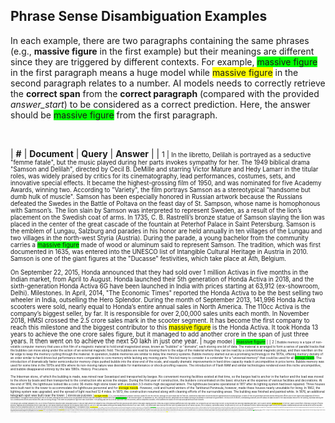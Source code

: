 ## Phrase Sense Disambiguation Examples

In each example, there are two paragraphs containing the same phrases (e.g., **massive figure** in the first example) but their meanings are different since they are triggered by different contexts.
For example, <span style="background-color: #00FF00">massive figure</span> in the first paragraph means a huge model while <span style="background-color: #FFFF00">massive figure</span> in the second paragraph relates to a number.
AI models needs to correctly retrieve the **correct span** from the **correct paragraph** (compared with the provided *answer_start*) to be considered as a correct prediction.
Here, the answer should be <span style="background-color: #00FF00">massive figure</span> from the first paragraph.

<br>

| **#** | **Document** | **Query** | **Answer** |
| <small>1 | <small>In the libretto, Delilah is portrayed as a seductive "femme fatale", but the music played during her parts invokes sympathy for her. The 1949 biblical drama "Samson and Delilah", directed by Cecil B. DeMille and starring Victor Mature and Hedy Lamarr in the titular roles, was widely praised by critics for its cinematography, lead performances, costumes, sets, and innovative special effects. It became the highest-grossing film of 1950, and was nominated for five Academy Awards, winning two. According to "Variety", the film portrays Samson as a stereotypical "handsome but dumb hulk of muscle". Samson has been especially honored in Russian artwork because the Russians defeated the Swedes in the Battle of Poltava on the feast day of St. Sampson, whose name is homophonous with Samson’s. The lion slain by Samson was interpreted to represent Sweden, as a result of the lion’s placement on the Swedish coat of arms. In 1735, C. B. Rastrelli’s bronze statue of Samson slaying the lion was placed in the center of the great cascade of the fountain at Peterhof Palace in Saint Petersburg. Samson is the emblem of Lungau, Salzburg and parades in his honor are held annually in ten villages of the Lungau and two villages in the north-west Styria (Austria). During the parade, a young bachelor from the community carries a <span style="background-color: #00FF00">massive figure</span> made of wood or aluminum said to represent Samson. The tradition, which was first documented in 1635, was entered into the UNESCO list of Intangible Cultural Heritage in Austria in 2010. Samson is one of the giant figures at the "Ducasse" festivities, which take place at Ath, Belgium. <br/><br/> On September 22, 2015, Honda announced that they had sold over 1 million Activas in five months in the Indian market, from April to August. Honda launched their 5th generation of Honda Activa in 2018, and the sixth-generation Honda Activa 6G have been launched in India with prices starting at 63,912 (ex-showroom, Delhi). Milestones. In April, 2014, "The Economic Times" reported the Honda Activa to be the best selling two wheeler in India, outselling the Hero Splendor. During the month of September 2013, 141,996 Honda Activa scooters were sold, nearly equal to Honda’s entire annual sales in North America. The 110cc Activa is the company’s biggest seller, by far. It is responsible for over 2,00,000 sales units each month. In November 2018, HMSI crossed the 2.5 crore sales mark in the scooter segment. It has become the first company to reach this milestone and the biggest contributor to this <span style="background-color: #FFFF00">massive figure</span> is the Honda Activa. It took Honda 13 years to achieve the one crore sales figure, but it managed to add another crore in the span of just three years. It then went on to achieve the next 50 lakh in just one year. | <small>huge model  | <small><span style="background-color: #00FF00">massive figure</span> |
| <small>2 | <small>Bubble memory is a type of non-volatile computer memory that uses a thin film of a magnetic material to hold small magnetized areas, known as "bubbles" or "domains", each storing one bit of data. The material is arranged to form a series of parallel tracks that the bubbles can move along under the action of an external magnetic field. The bubbles are read by moving them to the edge of the material where they can be read by a conventional magnetic pickup, and then rewritten on the far edge to keep the memory cycling through the material. In operation, bubble memories are similar to delay line memory systems. Bubble memory started out as a promising technology in the 1970s, offering memory density of an order similar to hard drives but performance more comparable to core memory while lacking any moving parts. This led many to consider it a contender for a "universal memory" that could be used for all <span style="background-color: #00FF00">storage needs</span>. The introduction of dramatically faster semiconductor memory chips pushed bubble into the slow end of the scale, and equally dramatic improvements in hard drive capacity made it uncompetitive in price terms. Bubble memory was used for some time in the 1970s and 80s where its non-moving nature was desirable for maintenance or shock-proofing reasons. The introduction of Flash RAM and similar technologies rendered even this niche uncompetitive, and bubble disappeared entirely by the late 1980s. History. Precursors. <br/><br/> The Inkerman stone, of which the building is made, was mined near Sevastopol and transported by barges. No convenient mooring facilities existed at that time, so the barges had to anchor in the harbor and the load was moved to the shore by boats and then transported to the construction site across the steppe. During the first year of construction, the builders concentrated on the basic structure at the expense of various facilities and decorations. At the end of 1816, the lighthouse looked like a conic 36-metre-high stone tower with a wooden 3.3-metre-high decagonal lantern. The lighthouse became operational in 1817 after its lighting system had been repaired. Three houses were built next to the tower to accommodate the lighthouse personnel and for <span style="background-color: #FFFF00">storage needs</span>. However, cold and humid winters of the Tarkhanut Peninsula, however, made these houses nearly unsuitable for living. In 1862, the lighting system was upgraded, and the spread of light reached 12.4 miles. In 1873, the construction resumed along with cleaning efforts of the surrounding areas. The building was finished and painted white. In 1876, an additional telegraph spot was built near the tower. | <small>storehouse purposes | <small><span style="background-color: #FFFF00">storage needs</span> |
| <small>3 | <small>Eva held ambitions to replace Hortensio Quijano for the 1951 election, although her poor health kept her from this. Nonetheless many were concerned that her agenda would be pushed through. In march of 1951 the government arrested several retired army officers due to their dissent and disapproval of Perón’s administration. This raised tensions among the rest of the army, although action did not occur. By September tensions had risen among the military due to the <span style="background-color: #00FF00">unrivalled power</span> of the Peronist regime. On September 28, 1951, during the election, Menéndez led the military uprising in an attempt to overthrow the government. He led a core of officers, commanding a division, and left Campo de Mayo bound for the Casa Rosada. Resolve for the uprising, especially among the non-commissioned officers and enlisted men, was not strong enough. They were not prepared to fight their own countrymen. The uprising was over as soon as opposition was encountered, almost completely bloodless. Perón admired the loyalty of the troops and pardoned all those involved. <br/><br/> The design uses a similar standard to the JVX in terms of distortion reduction with crossbraces and 27 cells but that’s where the similarity ends. Petra was built from the ground up with entirely new panel shaping and trim. Petra has a highly elliptical planform and very high sweep. NZ Aerosports say she has a high roll rate, a long recovery arc and high maximal glide ratio. She is said to deliver <span style="background-color: #FFFF00">unrivalled power</span> in the turn, plane out and flare. Petra has a long list of World Records, National and International titles to back that up. She had an impressive debut at the PD Big Boy Pants event in July 2011, with Nick Batsch setting a new distance world record of 222.45m (729ft). One month later Nick took out the Pink Open in Klatovy and the FAI World Cup also; first in distance, speed and overall. He also won the 2011 US CP nationals on Petra. Patrick Boulongne came 2nd in the European Championships and 6th overall at the World Cup with Petra in his first competition with her. He went on to win the 2011 French Canopy Piloting Nationals. | <small>incomparable energy | <small><span style="background-color: #FFFF00">unrivalled power</span> |
| <small>4 | <small>In addition, the results from the study did not support the idea of females preferring complexity over simplicity in song sequences. These findings differ from <span style="background-color: #00FF00">past examinations</span>, like the 2008 Morisake et al. study that suggested evidence of female Bengalese finches preferring complex songs over simple ones. Evolutionary adaptations of specifically complex song production in relation to female preference in Bengalese finches continues to be a topic worth examining. Comparison with zebra finches. Bengalese finches and zebra finches are members of the estrildiae family and are age-limited learners when it comes to song learning and the acoustic characteristics of their songs (Peng et al., 2012). Both of these species have been widely used in song learning based animal behavior research and although they share many characteristics researchers have been able to determine stark differences between the two. Previous to research done in 1987, it was thought that song learning in Bengalese finches was similar to zebra finches but there was no research to support this idea. Both species require learning from an adult during a sensitive juvenile phase in order to learn the species specific and sexually dimorphic songs. This tutor can be the father of the young or other adult males that are present around the juvenile. Clayton aimed to directly compare the song learning ability of both of these species to determine if they have separate learning behaviors.<br/><br/>Many students find they can not possibly complete all the work assigned them; they learn to neglect some of it. Some student groups maintain files of <span style="background-color: #FFFF00">past examinations</span> which only worsen this situation. The difference between the formal and real requirements produced considerable dissonance among the students and resulted in cynicism, scorn, and hypocrisy among students, and particular difficulty for minority students. No part of the university community, writes Snyder, neither the professors, the administration nor the students, desires the end result created by this process. The "Saturday Review" said the book "will gain recognition as one of the more cogent 'college unrest' books" and that it presents a "most provocative thesis." The book has been cited many times in studies. References. [[Category:Curricula]] [[Category:Philosophy of education]] [[Category:Massachusetts Institute of Technology]] [[Category:Books about social psychology]] [[Category:Student culture]] [[Category:Books about education]] [[Category:1970 non-fiction books]] | <small>previous exams | <small><span style="background-color: #FFFF00">past examinations</span> |
| <small>5 | <small>Some divers are allergic to latex, and should avoid latex seals. Dry suits can be effective for protection against exposure to a wide range of hazardous materials, and the choice of suit material should take into account its resistance to the known contaminants. Hazmat diving often requires complete isolation of the diver from the environment, necessitating the use of dry glove systems and helmets sealed directly to the suit. Hot water suits. Hot water suits are usually made in one piece of foamed neoprene with a zipper on the front of the torso and on the lower part of each leg, and are similar to wetsuits in construction and appearance, but they do not fit as closely by design, and need not be very thick, as their primary function is to temporarily retain and guide the flow of the heating water. The wrists and ankles of the suit must allow water to flush out of the suit as it is replenished with fresh hot water from the surface. Gloves and boots are worn which receive hot water from the ends of the arm and leg hoses. If a full-face mask is worn, the hood may be supplied by a tube at the neck of the suit. Helmets do not require heating. Breathing gas can be heated at the helmet by using a hot water shroud over the helmet inlet piping between the valve block and the regulator, which reduces heat loss to the breathing gas. Hot water suits are often used for <span style="background-color: #00FF00">deep dives</span> when breathing mixes containing helium are used.<br/><br/>Legal Evening News or "Fazhi Wanbao"(), also known as The Mirror or Legal Evening Post, was a Beijing-based legal affairs newspaper published in the People's Republic of China in simplified Chinese. Its predecessor was the "Beijing Legal News" (北京法制报), which was sponsored by the Judicial and Law Enforcement Committee of Beijing Municipal Committee of the Communist Party of China (中国共产党北京市委员会政法委员会). "Legal Evening News" was a China's state-run newspaper, which was officially inaugurated on May 18, 2004. It was published by the Legal Evening Post Agency (法制晚报社), and was shut down by the Government of China on January 1, 2019. History. At the end of 2003, "Beijing Youth Daily" acquired the "Beijing Legal News", and relaunched it under the title of "Legal Evening News" on May 18, 2004. On April 29, 2005, fawan.com, the official website of "Legal Evening News", was created. "Legal Evening News" earned a reputation for cutting-edge investigative reporting and <span style="background-color: #FFFF00">deep dives</span> into crime and social issues. | <small>intense investigations | <small><span style="background-color: #FFFF00">deep dives</span> |
| <small>6 | <small>Challenge square dance, also known as Challenge dancing, is modern western square dance focused on the puzzle-solving aspects of square dancing at the most difficult or "challenging" levels. In modern square dancing, the dancers interpret the caller's directions (calls) to determine whom to act with, where to go, and how to get there. All square dancers learn standard "definitions" of calls, which they recall and use when the caller issues a <span style="background-color: #00FF00">given command</span>. Most square dancers learn about 100 calls. Challenge dancing involves many more calls, and the definitions and choreographic combinations are more abstract and difficult to process. The same physical movements (e.g. arm turns, passing by) are employed, but deciphering the complex commands and figuring out what you're supposed to do is much more challenging. Levels and lists.<br/><br/>Carey was commissioned to the rank of wing commander in May 1946. After attending the Army Staff College, he was appointed training officer of No. 84 Group RAF based in Celle, Germany on 27 November 1946. Carey returned to England in 1947 to divorce his first wife and marry army nurse Bertha Kathleen Walters Jones, known as Kate. They married on 18 December 1947 in Stockton-On-Tees. On 9 January 1948 he was posted back to Germany in <span style="background-color: #FFFF00">given command</span> of the Hawker Tempest 135 Wing at RAF Gütersloh. At this base Carey recorded his 2,000th flying hour. Carey also competed in air racing, organised by the RAF flying the de Havilland Vampire. In February 1949 Carey was appointed wing commander (administration) at RAF Thorney Island. On 18 August 1949 he was appointed wing commander (organisation) at No. 12 Group RAF, Fighter Command before being wing commander (operations) in Scotland on 2 July 1951. | <small>certain directive | <small><span style="background-color: #00FF00">given command</span> |
| <small>7 | <small>The usual symptoms are pain and swelling of the affected salivary gland, both of which get worse when salivary flow is stimulated, e.g. with the sight, thought, smell or taste of food, or with hunger or chewing. This is often termed "mealtime syndrome". Inflammation or infection of the gland may develop as a result. Sialolithiasis may also develop because of the presence of existing chronic infection of the glands, dehydration (e.g. use of phenothiazines), Sjögren's syndrome and/or increased <span style="background-color: #00FF00">local levels</span> of calcium, but in many instances the cause is idiopathic (unknown). The condition is usually managed by removing the stone, and several different techniques are available. Rarely, removal of the submandibular gland may become necessary in cases of recurrent stone formation. Sialolithiasis is common, accounting for about 50% of all disease occurring in the major salivary glands and causing symptoms in about 0.45% of the general population. Persons aged 30–60 and males are more likely to develop sialolithiasis. Classification.<br/><br/>Owing to this membership decline, accelerated recruitment efforts were targeted at youth and factory workers for the rest of the 1970s. The party's membership efforts in the 1980s focused on recruiting politically and professionally qualified people willing to exercise greater activism in implementing the party's program. Party leaders at the 17th Party Congress (1986) urged recruitment of more workers, young people, and women. In 1981 it had 1,538,179 members (10% of the population) KSČ membership was contingent upon completion of a one year period as a candidate member. Candidate members could not vote or be elected to party committees. In addition to candidates for party membership, there were also candidates for party leadership groups from the <span style="background-color: #FFFF00">local levels</span> to the Presidium. These candidates, already party members, were considered interns training for the future assumption of particular leadership responsibilities. Training of members. Indoctrination and training of party members was one of the basic responsibilities of regional and district organizations, and party training was mostly conducted on these levels. Regional and district units worked with local party organizations in setting up training programs and determining which members would be enrolled in particular courses of study. On the whole, the system of party schooling changed little since it was established in 1949. | <small>nearby amounts | <small><span style="background-color: #00FF00">local levels</span> |
| <small>8 | <small>The red-figure technique was likely perfected, if not created, by the Andokides painter. This revolutionary technique made the compositions stand out more so they were easier to see from a distance. It essentially used the same materials as the black-figure, but reversed the way the <span style="background-color: #00FF00">image figures</span> were created. Instead of using incision and added light colors to define figures, figures were left with light glaze then defined with black lines while the background was filled in black. This contrast of light on dark made the composition stand out as opposed to the dark, shadowy figures on a black-figure composition. This created a need, however, for even more decorations along the top, bottom, and sides of the main register in order to delineate the black of the vase from the black background of the figural scene. The introduction of the red-figure technique can be related back to the Siphnian Treasury at Delphi. The style of the Andokides painter is remarkably similar to the sculptural decorations on the treasury. This similarity can be traced through the particular details in armory and human anatomy, the use of drapery lines, and also through the subject of the struggle for the Delphic tripod. According to Dietrich von Bothmer of the Metropolitan Museum of Art, only the Andokides painter has been known to emphasize calf muscles with three curved lines as is also seen on the frieze of the Siphnian Treasury. This relation shows that the Andokides painter was inspired by the sculptural decorations on the treasury and incorporated aspects of that into his own works.<br/><br/>A Time magazine article claimed in 1940 that 75 percent of the handsaws sold in the U.S. were made by Disston. West of the railroad, Disston built a paternalistic industrial village which has been the subject of books, academic studies, and Papal and government recognition. Disston is still regarded with reverence in the community and his <span style="background-color: #FFFF00">image figures</span> prominently on a large community mural. Tacony thrived during the industrial age as national and international firms opened branches there. The Tacony Iron Company manufactured the dome of Philadelphia City Hall and the massive statue of William Penn that it supports. In 1894, Frank Shuman, inventor of wire glass and a pioneer in solar power twice featured on the cover of Scientific American built a large inventor's compound on Disston Street and there built the first solar-powered steam engine. From experiments conducted there, he later developed solar-powered steam turbines to irrigate land in Egypt. Tacony Palmyra Bridge. The Tacony-Palmyra Bridge, one of only two Delaware River spans connecting New Jersey with northeast Philadelphia (the other being the Betsy Ross Bridge further downstream), has its Pennsylvania terminus in Tacony. The bridge, which carries Pennsylvania Route 73, connects with New Jersey Route 73 in Palmyra, New Jersey. It opened in 1929, eliminating the need for ferries, used on that route since 1922. | <small>being is featured | <small><span style="background-color: #FFFF00">image figures</span> |
| <small>9 | <small>According to a group representing the plaintiffs, the deal has no <span style="background-color: #00FF00">specific cap</span>; BP estimated that it would pay approximately $7.8 billion. BP says that it has $9.5 billion in assets set aside in a trust to pay the claims, and the settlement will not increase the $37.2 billion the company budgeted for spill-related expenses. Individual claimants would not be required to agree to the settlement, but experts estimate that such claims would be insignificant. By December 2013, BP had paid nearly $13 billion in claims to businesses, individuals and the government. Not included in the settlement are claims by US states and federal fines. David Uhlmann, a lawyer who has served Justice Department's environmental crime section, believed the settlement of private claims will facilitate a deal between BP and the various governmental departments being reached. Fadel Gheit, an analyst at Oppenheimer &amp; Co. agreed. On August 13, BP asked US District Judge Carl Barbier to approve the settlement, saying its actions "did not constitute gross negligence or willful misconduct". Under the Oil Pollution Act of 1990, a company responsible is liable for only $75 million in economic damages, provided it did not exhibit "gross negligence" and the federal government picks up the next $1 billion. In response to the BP filing and in order to ensure that BP could not use its filing and any possible acceptance of the settlement to escape a judgement of gross negligence, on August 31, 2012, the US Department of Justice (DOJ) filed papers describing the spill as an example of "gross negligence and willful misconduct". The government also advised that Judge Barbier should disregard claims made by BP that minimize the environmental and economic impacts of the spill.<br/><br/>CAP are routing information for all the Italian cities and towns which have just a single CAP each; 28 city centres have a <span style="background-color: #FFFF00">specific cap</span>. Vatican City and San Marino also use the Italian postal code system. Italian CAP postal codes have an optional prefix of "I-" (or "IT-", or none at all, depending on where the mail originates) followed by five digits. The region name is not used in the postal address, but the "provincia" is included as the 2-letter abbreviation of the province's capital. Thus, a Mario Rossi living on Via Giuseppe Garibaldi, 10 in the town of Buccinasco in the province of Milan will be addressed as follows: The town of Buccinasco is in the province of Milan (MI); the region (Lombardy) is not included in the address. Note also the surname is generally written before the first name  The 2-letter abbreviation of the provincial capital is usually not included in addresses for large towns characterised by multi-CAP in their city centres. Thus, a Mario Rossi living at Via Dante, 10 in the city of Rome in the province of Rome will be addressed as follows: Neither the province of Rome (RM) nor the region (Lazio) is included in the address. List of postal codes in Italy (including Vatican City and San Marino). (*) In Sardinia in 2005, 4 new provinces were created (and the borders of existing provinces modified). The CAP of 2006 approved new provincial prefixes for postal codes in the affected areas but did not modify the existing numeric suffixes of the postal codes. In December 2006, the Italian government approved the codes of the new Sardinian provinces, changing those of Medio Campidano from MD to VS. | <small>clear-cut postal code system | <small><span style="background-color: #FFFF00">specific cap</span> |
| <small>10 | <small>In the case of a utility blackout in a grid-connected PV system, the solar panels will continue to deliver power as long as the sun is shining. In this case, the supply line becomes an "island" with power surrounded by a "sea" of unpowered lines. For this reason, solar inverters that are designed to supply power to the grid are generally required to have automatic anti-islanding circuitry in them. In intentional islanding, the generator disconnects from the grid, and forces the distributed generator to power the <span style="background-color: #00FF00">local circuit</span>. This is often used as a power backup system for buildings that normally sell their power to the grid. There are two types of anti-islanding control techniques:<br/><br/>In 2019, Amir Faiz took part in his second international fencing competition held in Singapore, he took part in both the Foil and Sabre event in both the U-12 and U-14 categories. In both the U-12 foil and sabre event, Faiz managed to qualify from his pool and made it to the 1/16 round. In the U-14 event, he made it to the 1/32 round in both weapons. On the <span style="background-color: #FFFF00">local circuit</span>, Faiz emerged champion in 3 events and obtained medals in both the Foil and Sabre U-12 events. At the end of 2019, Amir Faiz appeared in his first MFF national finals in the U-12 Sabre event where he obtained the silver medal and was ranked as high as number five nationally by the Malaysian Fencing Federation(MFF) in the U-12 foil category. International The Ysparks International Fencing Competition 2016 held in Singapore was Amir Faiz's first international assignment for fencing. He qualified from his pool in the U-10 foil event into the last 64 and made it to the 1/16 round. 2020 was a breakthrough year for Amir Faiz Amirul internationally when he won his first 2 international medals in the 1st Touche Minime International Competition 2020. In the individual U-15 Sabre event, Faiz managed to qualify for the semi-finals by defeating sabreurists from Indonesia and Malaysia. He subsequently received the Bronze medal. The next day, he took part in the U-15 Sabre Team event as part of the Urban Fencing Malaysia team. | <small>community competitions | <small><span style="background-color: #FFFF00">local circuit</span> |
| <small>11 | <small>It is not possible to increase the resolution of the basic dual-slope ADC to arbitrarily high values by using longer measurement times or faster clocks. Resolution is limited by: Enhancements. The basic design of the dual-slope integrating ADC has a limitations in linearity, conversion speed and resolution. A number of modifications to the basic design have been made to overcome these to some degree. Run-up improvements. Enhanced dual-slope. The run-up phase of the basic dual-slope design integrates the input voltage for a fixed period of time. That is, it allows an unknown amount of charge to build up on the integrator's capacitor. The run-down phase is then used to measure this <span style="background-color: #00FF00">unknown charge</span> to determine the unknown voltage. For a full-scale input equal to the reference voltage, half of the measurement time is spent in the run-up phase. Reducing the amount of time spent in the run-up phase can reduce the total measurement time.<br/><br/>Rabbeinu Chananel trained Alfasi to deduce and to clarify the Halakha from Talmudic sources, and Alfasi then conceived of the idea of compiling a comprehensive work that would present all of the practical conclusions of the Gemara in a clear, definitive manner. To achieve this goal, he worked for ten consecutive years in his father-in-law's attic. In 1045, Alfasi moved to Fez with his wife and two children. (However, Binyamin Ze'ev Benedict and other recent scholars argue that Alfasi was never active in Fez.) Fez's Jewish community undertook to support him and his family so that he could work on his "Sefer Ha-halachot" undisturbed. They also founded a yeshiva in his honor, and many students throughout Morocco came to study under his guidance. The most famous of his many students is Rabbi Judah Halevi, author of the Kuzari; he also taught Rabbi Joseph ibn Migash (the "Ri Migash"), who was in turn a teacher of Rabbi Maimon, father and teacher of Maimonides "(Rambam)". Alfasi remained in Fez for 40 years, during which time he completed his "Sefer Ha-halachot". In 1088, aged seventy-five, two informers denounced him to the government upon some <span style="background-color: #FFFF00">unknown charge</span>. He left Fes for Al-Andalus, eventually becoming head of the yeshiva in Lucena in 1089. His "magnanimous character" is illustrated by two incidents. | <small>unmeasured energy | <small><span style="background-color: #00FF00">unknown charge</span> |
| <small>12 | <small>Hikawai (also spelled as Hīkawai) was an ancient and a High Chiefess of the island of Maui. Also known as Hiilani-Hiileialialia, Hikawai was an ancestress of Chief Pilikaaiea. When her soubriquet is used, Hikawai is called Hikawai Nui/Hikawainui ("nui" = "great"). Life. Hikawai was a daughter of Kauilaʻanapa (Kauilaianapu) and her husband Limaloa-Lialea. Kauilaʻanapa was also married to her brother, Chief Haho of Maui, and their son was Chief Palena of Maui, the successor of his father. Palena married Hikawai, and since they were half-siblings, their marriage was a <span style="background-color: #00FF00">sacred union</span>, according to the customs in Ancient Hawaii. Palena and Hikawai were the parents of Hanalaa, who became chief after his fatherʻs death.<br/><br/>Y a-t-il une erreur qu'ILS n'ont pas commise ? : Covid-19 : l'union sacrée de l'incompétence et de l'arrogance ("Is there a mistake THEY didn't make? : COVID-19: the <span style="background-color: #FFFF00">sacred union</span> of incompetence and arrogance") is an argumentative and polemical essay by Christian Perronne published in 2020 by Albin Michel. Its content deals with the controversial governmental and scientific issues relating to the management of the COVID-19 pandemic in France. | <small>holy partnership | <small><span style="background-color: #00FF00">sacred union</span> |
| <small>13 | <small>In 1960, the "outer seven" (Austria, Denmark, Norway, Portugal, Sweden, Switzerland and the United Kingdom) established the European Free Trade Association in Stockholm, which entered into force on 3 May of that year. In the following two years, the United Kingdom, Ireland, Denmark and Norway applied for membership of the Communities, while the neutral countries Austria, Sweden and Switzerland asked for economic association agreements. <span style="background-color: #00FF00">membership application</span> was suspended due to opposition from then-French President Charles de Gaulle to British membership, seeing it as a Trojan horse for US influence. Another crisis was triggered in regard to proposals for the financing of the Common Agricultural Policy, which came into force in 1962. The transitional period whereby decisions were made by unanimity had come to an end, and majority-voting in the council had taken effect. De Gaulle's opposition to supranationalism and fear of the other members challenging the CAP led to an "empty chair policy" whereby French representatives were withdrawn from the European institutions until the French veto was reinstated. Eventually, a compromise was reached with the Luxembourg compromise on 29 January 1966 whereby a gentlemen's agreement permitted members to use a veto on areas of national interest. Merger Treaty. On 24 September 1963 the members reached an agreement on merging the executive bodies of the three Communities. A year later it is agreed the single "Commission" would have nine members: two from each of the larger states, France, Germany and Italy, and one from each of the smaller Benelux states: Belgium, Netherlands and Luxembourg. The Merger Treaty was signed on 8 April 1965 and entered into force on 1 July 1967 merging all three Communities with common institutions.<br/><br/>Waterside Karori association football club founded when Karori Swifts and Waterside (a club based in Kaiwharawhara) merged. Karori Historical Society. Karori Historical Society is one of many historical societies of Aotearoa New Zealand, <span style="background-color: #FFFF00">membership application</span> is open to all residents and citizens of New Zealand. The activities include publishing books about the history of Karori and there are many titles listed on their website for example "Karori and its People" and "Karori Streets 1841–1991." The book "Karori Streets" was updated in 2019 and is about the European settlement of the suburb. Original authors are Will Chapman and historian Katherine (Kitty) Wood who was born in 1912. Judith Burch is the president of Karori historical society and co-author of the book, "Karori and its People." The other author is Jan Heynes, also the vice president of the society. Heynes has family connections in Karori from in the early 1900s through the Kirkcaldie family. Facilities. Parks and reserves. | <small>association submission | <small><span style="background-color: #00FF00">membership application</span> |
| <small>14 | <small>Also, a memorial was revealed, commemorating the war victims. In 1958, the running track was removed, making space for a <span style="background-color: #00FF00">bigger field</span>. New stands are built as well, increasing the capacity to 22,000. Four 40-meter high floodlights were installed by Philips in the stadium in the same year, making evening matches possible. The lights were inaugurated on April 9 with an exhibition match against RSC Anderlecht. A complete renovation of the stadium started in 1969. After its completion in 1977, the stadium was completely enclosed and every seat was covered. The main (south) stand peaked above the other stands. The capacity rose to 26,500, of which 12,000 were for standing spectators. The renovated ground was celebrated with a match against Leeds United. Earlier, the ground was used by the Netherlands national football team for the first time.<br/><br/>Anthecology, or pollination biology, is the study of pollination as well as the relationships between flowers and their pollinators. Floral biology is a <span style="background-color: #FFFF00">bigger field</span> that includes these studies. Most flowering plants, or angiosperms, are pollinated by animals, and especially by insects. The major flower-frequenting insect taxa include beetles, flies, wasps, bees, ants, thrips, butterflies, and moths. Insects carry out pollination when visiting flowers to obtain nectar or pollen, to prey on other species, or when pseudo-copulating with insect-mimicking flowers such as orchids. Pollination-related interactions between plants and insects are considered mutualistic, and the relationships between plants and their pollinators have likely led to increased diversity of both angiosperms and the animals that pollinate them. Anthecology brings together many disciplines, such as botany, horticulture, entomology, and ecology. History. Anthecology began as a descriptive science relying on observation, and more recently has come to rely upon quantitative and experimental studies. By the 17th century, the sexual nature of plant reproduction was recognized following the work of Nehemiah Grew and the experiments of Rudolf Jakob Camerarius, who showed that pistillate plants need both male and female organs for reproduction. Tulips and maize were popular subjects of study during this time. | <small>larger open land | <small><span style="background-color: #00FF00">bigger field</span> |
| <small>16 | <small>The Neo-vedantists, who strove to present Hinduism as a "homogenized ideal of Hinduism" and the Arya-samajists rejected this contention. In the context of Hindu philosophy, this term occurs very significantly in the Second śloka (verse) of Sri Shankara’s Vivekachudamani which śloka reads as follows:- The purport of this statement is that all three twice-born castes are qualified to study the Vedas but attaining the status of "viprata" - that of being a Brāhmana, is very rare. Whereas a Kshatriya engages himself mostly in ruling over his kingdom and a Vaishya, in trade etc; the person of a Brāhmana, because it is not intended for enjoying sense-pleasures, must be subjected to strict disciplines in preparation of enjoying eternal joy in store after death, the ultimate "vaiśnavam padam" which is the dharma only of Brāhmaņas. Through a Sanskrit inscription, written in late Brahmi script, found on the Talagunda Stone-pillar in Shimoga district dated 455-470 A.D; it became known that a Kadamba king named Śāntivarman had saved the Brahmanahood in the "Kali Yuga". In his commentary on the Aitareya Upanishad (Sloka III.ii.3), Shankara states that the "Atman" is expanded only in human beings who are therefore endowed with intelligence; who see what is known, give expression to what is known and know what is to come; they know the visible and the invisible and perceive the immortal through the mortal. Thus, according to Shankara, the individual self is conscious living entity that makes the <span style="background-color: #00FF00">individual body</span> eligible for action and knowledge. Accordingly, the term "Viprata", here, refers to the inwardly inspired or awakened body and mind; it does not refer to persons born in the families of Brahmins as has been erroneously interpreted by the orthodox interpreters. Śrī Candraśekhara Bhāratī of Śringeri in his commentary explains that the phrase - तस्माद्वैदिक-धर्ममार्गपरता in the afore-cited verse refers to him who is inclined to the path of dharma prescribed in the Vedas; and he alone who is an "āstika", the one who believes in the existence of the atman apart from the body, is qualified to study the "Vedānta Śāstra". And, this means that mere "viprata" (birth as a brahmin) by itself will not help to attain what is to be attained, and vide Jaimini Dharma, which is super-sensuous and the very foundation of universe, is what is commanded by the Vedas. The phrase आत्मानात्मविवेचनं refers to the discrimination between the "Atman" and whatever is not the "Atman", that is, to the "Anatman", which reflection produces firm conviction of the truth of the śrutis supported by reasoning. "Dig Darśani" of Sanātana Gosvami tells us that "Viprata" i.e.<br/><br/>The research was based on the datasets for Southern Chinese contract migrants who were sent to Suriname and Indonesia and included 13,000 individuals. Measuring instruments. 3D body scanners. Today anthropometry can be performed with three-dimensional scanners. A global collaborative study to examine the uses of three-dimensional scanners for health care was launched in March 2007. The Body Benchmark Study will investigate the use of three-dimensional scanners to calculate volumes and segmental volumes of an <span style="background-color: #FFFF00">individual body</span> scan. The aim is to establish whether the Body Volume Index has the potential to be used as a long-term computer-based anthropometric measurement for health care. In 2001 the UK conducted the largest sizing survey to date using scanners. Since then several national surveys have followed in the UK's pioneering steps, notably SizeUSA, SizeMexico, and SizeThailand, the latter still ongoing. SizeUK showed that the nation had become taller and heavier but not as much as expected. Since 1951, when the last women's survey had taken place, the average weight for women had gone up from 62 to 65 kg. | <small>human physical structure | <small><span style="background-color: #00FF00">individual body</span> |
| <small>17 | <small>He takes time to observe the furniture, art work, and architecture of his new residence, as well as the exteriors of the other residential buildings throughout the neighborhood. Overall, he rather likes his new environment. During his first night in the house he comes across a book in his room entitled, "Mary Todd Lincoln: Her Life and Letters". The work consists of numerous letters written by the former first lady after the death of her husband. The narrator relates deeply to the grief Mary Todd Lincoln expresses throughout the pages of the text. After her husband died, she no longer had a <span style="background-color: #00FF00">stable home</span>; she simply wandered the world in a permanent state of mourning. The narrator continuously reads this book throughout the novel; comparing Mary Todd Lincoln's suffering to that of his own. During his first few days alone in the house, he encounters numerous interesting locals around N Street. He meets a homeless man who works as a con-artist, telling people he needs money to take his nonexistent wife to the hospital. He also notices the handsome, yet reclusive, military veteran who cleans leaves off the sidewalk and receives helpful advice from the homosexual couple who live in the townhouse beneath him. The landlord soon returns from his business trip and introduces himself to the narrator.<br/><br/>Longer races start in the homestretch, take one turn into the backstretch, then another turn into the homestretch, so may be called "two turn" races. Depending on the track dimensions, very long races may consist of three turns, starting on the backstretch and then making a full lap and more. Stabling area. Backstretch is also used to refer to the stabling area adjacent to the racetrack. A backstretch is divided into several areas. One, known as "shed row", is a line of stables, each <span style="background-color: #FFFF00">stable home</span> to many of the horses at the track. There are also dormitories, where workers (many migrant) live; offices for the trainers to register horses for upcoming races; a cafeteria; a recreation hall; and offices for the Chaplain. People working in this area are sometimes described as "the backstretch family", consisting of trainers, exercise riders, jockeys, grooms, farriers, veterinarians, muckers, jockey agents, and others in various positions. One groom explained the daily routine: "I come in about four-thirty. Feed breakfast. Most people have watchers [who observe a horse to make sure it is eating well and shows no signs of illness] when they feed breakfast. | <small>sturdy household | <small><span style="background-color: #00FF00">stable home</span> |
| <small>18 | <small>This veteran organization had fought its way across Europe from Normandy to the Schnee Eifel. In the process, it had occupied the German fortifications of the "Westwall" and set up fortifications to hold the ridgeline of the Eifel. In order to free-up the 2nd Division for the attack, its place in the defensive line was to be taken over by the newly arrived 106th Infantry Division. The 106th Division began replacing the 2nd Infantry Division in the area of St. Vith and the Schnee Eifel on 10 December 1944. Despite the wishes of Major General Walter Melville Robertson, commander of the 2nd Division, the 106th Division would also be deployed for an attack eastward, with most of its force isolated on the Schnee Eifel. In addition, in order not to alert the Germans of the change in divisions, the 106th could not bring any equipment forward and had to rely on equipment left behind by the 2nd Division. The 106th Division came out worse in this deal, for the 2nd had picked up extra communications gear, weapons, and vehicles in the course of its travels across Europe for which the 106th had no equivalent, so the 2nd took most of their equipment with them. The 106th had also suffered significant personnel changes, since sixty percent of its troop strength had been used to make up for higher than expected losses in units already in Europe. These losses had been made up from troops taken from disbanded small units, air cadets in training, and divisions not moving immediately to Europe. The effect of disruptions in organization, training, and equipment made the division relatively ineffective as a combat unit. The American high command believed that the <span style="background-color: #00FF00">static nature</span> of the Ardennes area would allow time for the 106th to correct its deficiencies.<br/><br/>It generates static pages, but does not manage hosting. Users can add more advanced functionality such as blogging and eCommerce to their website with plugins created by third-party developers. This application is available to download through Adobe's Creative Cloud subscription. Technical support for Muse ended on March 26, 2020. The final feature improvement release was made available on March 26, 2018. Overview. Themes. Adobe Muse themes are created inside Adobe Muse and shared as a .muse file. Themes do not require any configuration or setup to get running. Since Adobe Muse generates static HTML files, the files can be exported to the browser for testing without needing to be hosted. Because of its <span style="background-color: #FFFF00">static nature</span>, however, themes cannot be applied to existing content and content cannot be imported into a theme. | <small>fixed boundary | <small><span style="background-color: #00FF00">static nature</span> |
| <small>19 | <small>Leno has faced heated criticism and some negative publicity for his <span style="background-color: #00FF00">perceived role</span> in the 2010 "Tonight Show" conflict. Critics have pointed to a 2004 "Tonight Show" clip, in which Leno said he would allow O'Brien to take over without incident. At the time, Leno stated he did not want O'Brien to leave for a competing network, adding, "I'll be 59 when [the switch occurs], that's five years from now. There's really only one person who could have done this into his 60s, and that was Johnny Carson; I think it's fair to say I'm no Johnny Carson." Leno also described "The Tonight Show" as a dynasty, saying, "You hold it and hand it off to the next person. And I don't want to see all the fighting." At the end of the segment, he said, "Conan, it's yours! See you in five years, buddy!" Rosie O'Donnell was among O'Brien's most vocal and vehement supporters, calling Leno a "bully" and his actions "classless and kind of career-defining". Bill Zehme, the co-author of Leno's autobiography "Leading with My Chin", told the "Los Angeles Times", "The thing Leno should do is walk, period. He's got everything to lose in terms of public popularity by going back.<br/><br/>For many years it was assumed that the Royal Navy flat-irons were a failure at their <span style="background-color: #FFFF00">perceived role</span> of coastal defence. Professor Andrew Lambert later argued powerfully that they were designed for coastal assault as successors to the gunboats of the Crimean War "Great Armament", and that they succeeded in their deterrent role. He describes them as a "part of a sophisticated, layered approach to the tactical problem of defeating large-scale coastal defence systems." The Royal Navy listed them as "Gunboats for the Attack and Defence of Coasts" in its confidential Pink List. Due to their lack of speed and limited armament they were of little value in defence of a coast or harbour, but they were ideally suited for bombardment of shore fortifications where the Royal Navy enjoyed complete command of the sea. "Staunch" and "Plucky" were essentially prototypes built in 1867 and 1870. "Handy" and "Drudge" were built in the 1880s for testing the mounting of 13.5-inch guns intended for the "Royal Sovereign"-class battleships. The "Medina" class were a development of the flat-iron concept which resulted in an iron coastal gunboat fitted with three masts and carrying three 6.3-inch 64-pounder rifled muzzle-loading guns. Naval historian Anthony Preston described them as "the most grotesque craft ever seen". The hull of "Medway" remains visible on satellite imagery at . | <small>assumed part | <small><span style="background-color: #00FF00">perceived role</span> |
| <small>21 | <small>A child’s first "why" question often coincides with their first attempt to explain something, within the first year after acquiring language. Children ask "why" to understanding mechanism and causality. The ability to understand and reason about causality at a young age allows children to develop naïve theories about many topics. Causality helps children learn about physics, language, concepts and the behavior of others. There is a developmental pattern to the causal understanding children have. Infants have an understanding of causal power. They know that certain causes have particular effects. Young children, from late infancy to early childhood, understand functional relations: a <span style="background-color: #00FF00">particular property</span> (or component of a mechanism) has a certain function. They also understand causal density: how causes can interact in a complex way. Older children and adults continue to develop an understanding of mechanistic fragments. They understand the components of a working system in isolation, although the full mechanistic details of a system do not emerge until adulthood.<br/><br/>The main auditorium is located on a former 1882 religious camp meeting sanctuary that was extensively altered in 1925-26 to accommodate the theater. It was listed on the National Register of Historic Places in 1975. Description and history. The Lakewood Theater complex is set on the western shore of Lake Wesserunsett, off United States Route 201 in eastern Madison. The main theater building is a 2-1/2 story Colonial Revival wood frame structure with a gable roof. A two-story porch extends across much of the front, with square paneled posts and diamond-pattern balustrade. The property on which the theater is built was part of a larger resort area developed by owners of the area's trolley car network to draw people to use their facilities. This <span style="background-color: #FFFF00">particular property</span> was where in 1882 a religious camp meeting sanctuary was built, which forms the core of the theater building. In 1884 this building was converted into a skating rink, and in 1898 its use as a theater began. The theater's rise in prominence began in 1901, when Herbert Swett took over its management, and oversaw improvements to its physical plant over a 20-year tenure. By the mid-1920s, when the building achieved its present form, the theater was a major tryout location for Broadway shows. | <small>specific component | <small><span style="background-color: #00FF00">particular property</span> |
| <small>22 | <small>Criteria for a cleansing agent. Wound cleansing forms an integral part of wound management and generally suggests the application of a fluid to aid the removal of surface contaminants, bacteria and debris from the wound surface and surrounding skin. Water as a cleansing agent, especially in chronic wounds has been proposed and is widely used especially in the management of infected wounds. Despite the plethora of work focussing on the value of water/saline in wound cleansing there is no current consensus as to whether water has an active role to play in the promotion of healing. With this <span style="background-color: #00FF00">unclear position</span> in mind, alternative cleansing agents such as antiseptics that possess the potential to improve clinical outcomes should be considered. The use of antiseptics on open wounds is justified in terms of prevention / treatment of infection and improved healing outcomes. Criteria by which a wound cleansing agent could be deemed suitable for use on wounds include: There is scant evidential provision in respect of guidance as to the optimal wound cleanser. In general, recommendations for practice are based on consensus opinion often derived from clinical experience and in vitro and/or in vivo studies. Biofilm infection. Attaching to a surface is a natural association for bacteria in the wild. Biofilm phenotype bacteria are microbial communities that are attached to a surface and are embedded in an extracellular polymeric substance (EPS) consisting of proteins, glycoproteins, nucleic acids (RNA, DNA) and polysaccharides (slime).<br/><br/>4.h4: Kieseritzky Gambit and Allgaier Gambit. The Kieseritzky Gambit, 4.h4 g4 5.Ne5, is considered by modern writers such as Shaw and Gallagher to be the main line after 3...g5. It was popularized by Lionel Kieseritzky in the 1840s and used successfully by Wilhelm Steinitz. Boris Spassky used it to beat Bobby Fischer in a famous game at Mar del Plata in 1960. The main line of the Kieseritzky Gambit is considered to be 5...Nf6 6.Bc4 d5 7.exd5 Bd6 8.d4 with an <span style="background-color: #FFFF00">unclear position</span>. 4.h4 g4 5.Ng5 is the Allgaier Gambit, intending 5...h6 6.Nxf7. This knight sacrifice is considered unsound. 4.Bc4 g4: Muzio Gambit and others. The extremely Muzio Gambit arises after 4.Bc4 g4 5.0-0 gxf3 6.Qxf3, where White has sacrificed a knight but has three pieces bearing down on f7. Such wild play is rare in modern chess, but Black must defend accurately. Perhaps the sharpest continuation is the Double Muzio after 6...Qf6 7.e5 Qxe5 8.Bxf7+, leaving White two pieces down in eight moves, but with a position that some masters consider to be equal. | <small>imprecise spot | <small><span style="background-color: #FFFF00">unclear position</span> |
| <small>23 | <small>He thought that the best way to bring back "the <span style="background-color: #00FF00">old school</span> [was] in the form of clothing. Gang rags [were] what it was all about back then." Blaze noted that "I may never be a designer or some shit, but I do know my music," so he decided to use the name "Gang Rags" for his next album. Production. On December 24, 2009, Joseph Bruce revealed through his Twitter account that "Gang Rags" would be produced by Mike E. Clark. In April, Bruce announced that he would join Clark in producing the album, marking the first time that the two would collaborate on an album by Blaze. "Gang Rags" also marked the first time that the members of hip hop group Twiztid, Jamie Spaniolo and Paul Methric, did not provide any production on a Blaze album. Bruce and Clark helped Blaze develop new vocal styles, utilizing different voices and rhyme styles. Clark notes that they "tried to do a lot of different stuff on this record." Bruce adds that the album is "still very much Blaze, but ... the sounds and concepts around him have changed." Bruce praised Clark's production on the album, saying that Clark "makes Blaze sound louder and stronger than he ever has," while Blaze added that Clark "is a genius at his craft.<br/><br/>The school is bigger and includes more facilities than the <span style="background-color: #FFFF00">old school</span> in Xigang District. Academics. Dalian Maple Leaf International School Senior high (grades 10–12) offers B.C. certified courses British Columbia, Canada programs, taught entirely in English by B.C. certified teachers. Students complete the same courses, meet the same learning outcomes, are assessed in the same manner by the same standards as all British Columbia students. High school students write the same provincial examinations and graduate with the same British Columbia high school "Dogwood" diploma as students residing in British Columbia, Canada. In addition, Chinese students complete extra Chinese courses, such as Chinese History, Geography, Political Science music and Mandarin, and graduate with a Chinese high school diploma as well. These Maple Leaf programs meet all British Columbia curriculum and Offshore School Program standards, as well as the inspection requirements of China's Education Authorities. Chinese as a Second Language (CSL) is provided for foreign students. In order to graduate with a British Columbia Dogwood Certificate, students must accumulate at least 80 credits for courses completed in grades 10, 11, and 12. | <small>Retro style | <small><span style="background-color: #00FF00">old school</span> |
| <small>24 | <small>If the lens is biconvex or plano-convex, a collimated beam of light passing through the lens converges to a spot (a "focus") behind the lens. In this case, the lens is called a "positive" or "converging" lens. For a thin lens in air, the distance from the lens to the spot is the focal length of the lens, which is commonly represented by "f" in diagrams and equations. An extended hemispherical lens is a special type of plano-convex lens, in which the lens's curved surface is a full hemisphere and the lens is much thicker than the radius of curvature. If the lens is biconcave or plano-concave, a collimated beam of light passing through the lens is diverged (spread); the lens is thus called a "negative" or "diverging" lens. The beam, after passing through the lens, appears to emanate from a <span style="background-color: #00FF00">particular point</span> on the axis in front of the lens. For a thin lens in air, the distance from this point to the lens is the focal length, though it is negative with respect to the focal length of a converging lens. Convex-concave (meniscus) lenses can be either positive or negative, depending on the relative curvatures of the two surfaces. A "negative meniscus" lens has a steeper concave surface and is thinner at the centre than at the periphery. Conversely, a "positive meniscus" lens has a steeper convex surface and is thicker at the centre than at the periphery. An ideal thin lens with two surfaces of equal curvature would have zero optical power, meaning that it would neither converge nor diverge light.<br/><br/>It originally aired on October 20, 1961 on CBS. Plot. In a Central American dictatorship, Ramos Clemente and his four lifelong confidants, D'Alessandro, Garcia, Tabal, and Cristo, stage a successful revolution against the regime of General De Cruz. Clemente faces down De Cruz and revels in his victory, but the deposed general says that Clemente will soon learn the consequences of ruling by force and that his ornate mirror has the ability to reveal enemies in its reflection, though Clemente dismisses the latter. When Clemente begins using the same repressive tactics used by De Cruz, a rift develops between him and his friends, now government heads. A <span style="background-color: #FFFF00">particular point</span> of contention is Clemente's order for mass executions of prisoners he has declared to be enemies of the state. When Clemente looks into the mirror, he sees visions implying that all four of his confidantes are plotting to assassinate him. Clemente believes that the mirror reflects their true thoughts and accuses them of their supposed future crimes. In spite of their denials, he kills two himself and ordering the other two killed by his men. Sometime later, Clemente is approached by a priest named Father Tomas, who asks him to end the executions. Clemente refuses, saying that as long as he has enemies, the executions will continue. | <small>certain mark | <small><span style="background-color: #00FF00">particular point</span> |
| <small>25 | <small>He writes that it would be "useful and important to distinguish between types of spirits and apparitions. Until then it's merely a <span style="background-color: #00FF00">parlor game</span> distracting amateur ghost hunters from the task at hand." According to research in anomalistic psychology visions of ghosts may arise from hypnagogic hallucinations ("waking dreams" experienced in the transitional states to and from sleep). In a study of two experiments into alleged hauntings (Wiseman "et al". 2003) came to the conclusion "that people consistently report unusual experiences in 'haunted' areas because of environmental factors, which may differ across locations." Some of these factors included "the variance of local magnetic fields, size of location and lighting level stimuli of which witnesses may not be consciously aware". Some researchers, such as Michael Persinger of Laurentian University, Canada, have speculated that changes in geomagnetic fields (created, e.g., by tectonic stresses in the Earth's crust or solar activity) could stimulate the brain's temporal lobes and produce many of the experiences associated with hauntings. Sound is thought to be another cause of supposed sightings. Richard Lord and Richard Wiseman have concluded that infrasound can cause humans to experience bizarre feelings in a room, such as anxiety, extreme sorrow, a feeling of being watched, or even the chills. Carbon monoxide poisoning, which can cause changes in perception of the visual and auditory systems, was speculated upon as a possible explanation for haunted houses as early as 1921. People who experience sleep paralysis often report seeing ghosts during their experiences.<br/><br/>Moreno and the other candidates were freed after the Manila Prosecutor's Office ruled that there was not enough evidence to prolong their detention. Moreno maintained that the bingo game is not illegal after President Ferdinand Marcos classified it as a <span style="background-color: #FFFF00">parlor game</span>. Brillantes later said that Moreno's group did not violate any election law when they held a bingo game as the campaign period for local elections has not yet started. The Manila Regional Trial Court dismissed another disqualification case against Estrada on March 4. Judge Marivic Umali heeded Estrada's lawyer Frank Chavez that the Commission on Elections and not the court had jurisdiction on the case. On April 1, the commission dismissed Estrada's last disqualification case. Results. Mayoral election results. Parties are as stated in their certificate of candidacies. Notes: Vice Mayoral election results. Parties are as stated in their certificate of candidacies. | <small>magic trick | <small><span style="background-color: #00FF00">parlor game</span> |
| <small>26 | <small>Despite its <span style="background-color: #00FF00">fairly small size</span> for a barbel, it is a long-lived species, with a maximum age of 18 years having been recorded. The Andalusian barbel is quite abundant and not considered a threatened species by the IUCN, though locally populations may go extinct during summer droughts which isolate and dry up small creeks it inhabits. Habitat fragmentation, which is already affecting the species, is exacerbated by this.<br/><br/>Therefore, it is recommended that an advisory board begin with the advisory board leader, and grow from a <span style="background-color: #FFFF00">fairly small size</span> to its ultimate number. Group dynamics suggests the maximum size for an advisory board is eight members, which takes into account of the need for enterprise people and other facilitators at meetings. Some advisory board's mandate may require more significant representation of a specific and large number of constituencies. Meeting organization and frequency. The functioning of an advisory board is affected significantly by how effectively the group's activities are organized and directed. A fixed meeting should be held regularly (monthly, annually or other) and advisory board members must be well informed of the purpose and background information of the meeting in order for them to provide valuable advice. A corollary should be provided to advisory board members, which should be of an appropriate length, organized, comprehensible and informative. While it should be concise, it should provide enough details to provide advisory board members a suitable foundation for them to advise on the business. Confidentiality of the information discussed in the meeting shall be considered. A skilled facilitator, administrator or corporate secretary is required to organize schedules of advisory board meetings and meeting materials. The facilitator or chair of the board should be committed and aware of time management for the meeting. | <small>somewhat low amount | <small><span style="background-color: #FFFF00">fairly small size</span> |
| <small>27 | <small>This model has half the teams above a certain tax threshold, and the other half below. The teams above would pay taxable balance from their <span style="background-color: #00FF00">excess amount</span>, and it would be redistributed to the teams below. This research proved that the small teams could have a larger salary than before, and the larger teams would not be affected as much. In other words, the total salaries of the league increased, helping the players, and the competitive balance and social welfare grew, helping the fans.<br/><br/>Dipping tobacco's Scandinavian roots impart a noticeable legacy on modern American brands such as Copenhagen and Skoal (referring to the interlinguistic term "skål", which in Danish, Norwegian, Icelandic, Faroese and Swedish roughly translates to "cheers", implying a toast). A user of dipping tobacco will produce an <span style="background-color: #FFFF00">excess amount</span> of saliva which will be disposed of using a "spitter." A spitter can be an empty bottle, cup or commercially produced spittoon. Dipping tobacco use is often accompanied by first drinking a liquid, in some areas known as a primer, catalyst, and rinser. A primer is used to initially salivate the mouth, usually during a meal, in order to prepare the mouth to use smokeless tobacco. This is important because a dry mouth or one full of food could lead to a less enjoyable experience for the user. A catalyst, like a primer, is used to fix the issues of a dry mouth or dry tobacco; however, the dipping tobacco is already currently in the user's lip. A rinser is used when the user is finished with their tobacco, and it is swished around in the user's mouth, similar to mouthwash, to dispose of any excess tobacco juice or particulates. All three liquids are usually water, but any liquid may be used. Primarily in Texas and other southern US states, terminology is unique. "Dip" or "dips" refers to a wad of tobacco, whereas "snuff" refers to any amount of tobacco greater than a dip. | <small>surplus sum | <small><span style="background-color: #00FF00">excess amount</span> |
| <small>28 | <small>Methamphetamine (contracted from ) is a potent central nervous system (CNS) stimulant that is mainly used as a recreational drug and less commonly as a second-line treatment for attention deficit hyperactivity disorder and obesity. Methamphetamine was discovered in 1893 and exists as two enantiomers: levo-methamphetamine and dextro-methamphetamine. "Methamphetamine" properly refers to a specific chemical, the racemic free base, which is an <span style="background-color: #00FF00">equal mixture</span> of levomethamphetamine and dextromethamphetamine in their pure amine forms. It is rarely prescribed over concerns involving human neurotoxicity and potential for recreational use as an aphrodisiac and euphoriant, among other concerns, as well as the availability of safer substitute drugs with comparable treatment efficacy. Dextromethamphetamine is a stronger CNS stimulant than levomethamphetamine. Both methamphetamine and dextromethamphetamine are illicitly trafficked and sold owing to their potential for recreational use. The highest prevalence of illegal methamphetamine use occurs in parts of Asia, Oceania, and in the United States, where racemic methamphetamine and dextromethamphetamine are classified as schedule II controlled substances.<br/><br/>Abbeydale, along with Batchley and Mayfields, were post-WWII 1950s housing estates built to cope with a population boom and the local councils enforcement of the Conservative government's 'Homes for Heroes' pledge after the 1951 United Kingdom general election. Batchley. Redditch United F.C. 's Valley Stadium is located off the Bromsgrove Road, in Batchley. Batchley was originally a pre-WWII housing estate which has continued to expand to meet need for affordable accommodation until the present day. The original estate included many Orlit prefabricated houses though none remain today they were still present into the 1980s. Generally with an <span style="background-color: #FFFF00">equal mixture</span> of privately owned, private rental and social housing it hosts a number of diverse cultural and socio-economic groups. It has three local schools and a park and fishing lake. There are a number of small privately owned local shops and a Tesco Express with external ATM. It is within a short walking distance of Redditch town centre. Brockhill. | <small>even combination | <small><span style="background-color: #FFFF00">equal mixture</span> |
| <small>29 | <small>The scheme proved to be controversial as the route of the completed road will bring heavy traffic through residential areas, also the route will bring heavy traffic through the centre of medieval Irishtown section of the city. The Central Access Scheme was officially opened on 23 May 2017. History. The Inner Relief Road was first proposed in 1978 as a means of providing access to brewery traffic to the brewery itself, which has since closed. Kilkenny city is currently surrounded by two thirds of a ring-road and the completion of this ring-road is seen by some as a greater priority for alleviating Kilkenny's traffic problems as they stand. Kilkenny County Council remained resolved that progress in the CAS project should continue ahead of completion to the outer ring road. Objectives. The Council’s objectives in providing the scheme were as follows: Route. The road commences at the Kilmanagh Road and passes northwards through a roundabout in the townland of Kilcreene. From Kilcreene, the CAS extends north eastwards to the Waterbarrack roundabout and along the existing Dean Street to St Canice’s Place (through medieval Irishtown). A new road was then built from the Kilmanagh road to the Waterbarrack, with <span style="background-color: #00FF00">another stem</span> going from the Kennyswell roundabout to the Freshford Road.<br/><br/>When any two vowels, or any three consonants that cannot occur as a phonological cluster, are combined due to morphological construction, the general tendency is for the second element to be eliminated. This is not true in the case of a laryngeal combining with a consonant cluster, in that order. In such a situation, the initial laryngeal element is eliminated. Morphology. Wiyot is a highly synthetic, agglutinative language. Words or, more specifically, accent phrases, are formed by joining stems and affixes. Wiyot employs both prefixation and suffixation, meaning that affixes appear both before and after stems. Both verb and noun forms are constructed this way, though the particulars of each system are different. Stems. Stems are non-affixal morphemes, and can appear individually or as compounds. For example, , meaning 'out', can appear as the only stem of a given word, or be joined to <span style="background-color: #FFFF00">another stem</span>, such as , 'go'. | <small>a different root | <small><span style="background-color: #FFFF00">another stem</span> |
| <small>30 | <small>After terrible flooding inundated much of downtown Washington, D.C., in 1881, Congress ordered the United States Army Corps of Engineers to dredge a deep channel in the Potomac to lessen the chance of flooding. Congress also ordered that the dredged material be used to fill in what remained of the Tiber Creek estuary and build up much of the land near the White House and along Pennsylvania Avenue NW by nearly to form a kind of levee. This "reclaimed land" — which today includes West Potomac Park, East Potomac Park, the Tidal Basin — was largely complete by 1890, and designated Potomac Park by Congress in 1897. Congress first appropriated money for the beautification of the reclaimed land in 1902, which led to the planting of sod, bushes, and trees; grading and paving of sidewalks, bridle paths, and driveways; and the installation of water, drainage, and sewage pipes. But South B Street was not extended through the newly reclaimed land. In 1925, Congress authorized the construction of Arlington Memorial Bridge. The legislation specified that North B Street be treated as a <span style="background-color: #00FF00">major approach</span> to Arlington Memorial Bridge. The National Capital Park and Planning Commission approved the significant widening of North B Street into a ceremonial avenue. On February 25, 1931, President Herbert Hoover signed legislation which renamed North B Street as Constitution Avenue. Planning for the creation of a similar ceremonial avenue to take the place of South B Street began in 1930. That year, the National Capital Park and Planning Commission (NCPPC) advocated turning the roadway into a much-widened ceremonial avenue as a counterpart to North B Street.<br/><br/>Goal setting ensures that the client is already under stimulus control of the goal and is thus more likely to engage in behavior to achieve it. Behavior analytic programs are ultimately skill building, they enhance functioning, lead to higher quality of life, and build self-control. One of the most distinguishing features of behavior analysis has been its core belief that all individuals have a right to the most effective treatment for their condition. and a right to the most effective educational strategy available. History. Applied behavior analysis is the applied side of the experimental analysis of behavior. It is based on the principles of operant and respondent conditioning and represents a <span style="background-color: #FFFF00">major approach</span> to behavior therapies. Its origin can be traced back to Teodoro Ayllon and Jack Michael's 1959 article "The psychiatric nurse as a behavioral engineer" as well as to initial efforts to implement teaching machines. The research basis of ABA can be found in the theoretical work of behaviorism and radical behaviorism originating with the work of B.F. Skinner. In 1968 Baer, Wolf and Risley wrote an article that was the source of contemporary applied behavior analysis providing the criteria to judge the adequacy of research and practice in applied behavior analysis. It became the core and centerpiece behavioral engineering. | <small>considerable convergence | <small><span style="background-color: #00FF00">major approach</span> |
| <small>31 | <small>Shir ha-Shirim Rabbah (Hebrew: שיר השירים רבה) is an aggadic midrash on Song of Songs, quoted by Rashi under the title "Midrash Shir ha-Shirim". It is also called Aggadat Hazita, from its <span style="background-color: #00FF00">initial word</span> "Hazita", or Midrash Hazita. Origins. Simon Duran, in quoting this midrash, says that it is a Judean aggadic collection. The sources which it uses directly are from the Jerusalem Talmud.<br/><br/>21st century. On 13 May 2005, the Secretary of Defense recommended that Cannon Air Force Base be closed as part of the Base Realignment and Closure Commission (BRAC) process. However, on 25 August 2005, the BRAC Commission overturned the recommendation that Cannon AFB be closed, but upheld the withdrawal of the base's F-16 fighter aircraft. The Air Force had until 31 December 2009 to propose a new use for Cannon AFB, otherwise the base would be closed in 2010. Cannon AFB attempted to reopen a rejected EIS alternative, by substituting an Environmental Assessment. Comments were accepted through 4 October 2010. On 20 June 2006, it was announced that Cannon AFB would transfer from Air Combat Command and become an Air Force Special Operations Command (AFSOC) installation. <span style="background-color: #FFFF00">initial word</span> was that the 16th Special Operations Wing would transfer from Hurlburt Field, Florida. It was later decided that the 27th Fighter Wing would transfer from ACC to AFSOC and become the 27th Special Operations Wing. This action would entail expanding and realigning some aspects of both the 16th Special Operations Wing and Air Force Special Operations Command, also headquartered at Hurlburt Field. This designation means that the base will receive new aircraft to replace the F-16s lost in the BRAC realignment. | <small>primary term | <small><span style="background-color: #00FF00">initial word</span> |
| <small>32 | <small>Throughout 1965–1966 the castle was restored by the district of Nürtingen, now included in the district of Esslingen, under the supervision of the Baden-Württemberg Historical Monuments Department. Legend. A legend about the origins of the castle was written by Wilhelm Hauff. The legend states that the castle was founded by a giant who had lived in a cave on the opposite side of the valley. In order to arrive at the building site, the giant only had to cross the valley with one large step. However, he did not step far enough and was left with a foot stuck in the marshy valley floor. When he pulled his foot out again, a spring rose from the footprint, which created the Lindach river. Later, the castle was finished, except for one last nail. However, none of the craftsman dared to hammer in this <span style="background-color: #00FF00">final nail</span> at such a height. There was only one young craftsman from the Neidlingen valley who dared to try. The giant held the young man to the window over the abyss, until he had finished the work.<br/><br/>It is revealed that HimRaj is Organiser of GajKesari sect and is here to save Prithvi because it's their responsibility to look after wellbeing of GajKesari of that time. He warns Guru Vinayaditya, Tailabh and Mrinal that killing GajKesari will bring curse upon Manyakhet kingdom. Slowly Prithvi is brought back to life and left to heal as he is still unconscious. Slowly Prithvi gets his conscience back and Mrinal begins to torture him with new tricks every time without killing him. She is furious with Prithvi's action and empties all of her hatred over him. Prithvi accepte this without saying a word. For final blow she puts him into Bazar crossroads and provoke people to stone him as he is the son of King Singhdant of Malwa who killed her King Father and Queen mother. Mrinal is shunned by everyone who she holds dear and near slowly making her realise that hating Prithvi is no use when her own people don't respect her. Queen Jakkala brings forth the <span style="background-color: #FFFF00">final nail</span> calling her state is worse than Kosha the prostitute. This hurts Mrinal to the core, and she decides to leave the Kingdom forever. Meanwhile Bhoj comes to find out about Prithvi in garb of common man and bumps into Vilas. | <small>last straw | <small><span style="background-color: #FFFF00">final nail</span> |
| <small>33 | <small>This is because the pistons are moving in pairs, and one pair of pistons is always moving up at the same time as the other pair is moving down. However, straight-four engines have a secondary imbalance. This is caused by the acceleration/deceleration of the pistons during the top half of the crankshaft rotation being greater than that of the pistons in the bottom half of the crankshaft rotation (because the connecting rods are not infinitely long). As a result, two pistons are always accelerating faster in one direction, while the other two are accelerating more slowly in the other direction, which leads to a secondary dynamic imbalance that causes an up-and-down vibration at twice crankshaft speed. This imbalance is common among all piston engines, but the effect is particularly strong on inline-four because of the two pistons always moving together. The strength of this imbalance is determined by the reciprocating mass, the ratio of connecting rod length to stroke, and the peak piston velocity. Therefore, small displacement engines with light pistons show little effect, and racing engines use long connecting rods. However, the effect grows exponentially with engine speed (rpm). Pulsations in power delivery. Four-stroke engines with five or more cylinders are able to have at <span style="background-color: #00FF00">least one cylinder</span> performing its power stroke at any given point in time. However, four-cylinder engines have gaps in the power delivery, since each cylinder completes its power stroke before the next piston starts a new power stroke.<br/><br/>After returning to New Orleans he led his own band and played in the band of Norman Brownlee. Hardy's playing is described as being more lyrical than many of his New Orleans contemporaries, but with a driving rhythm. His tone was much admired. Hardy was an important influence on Bix Beiderbecke; Monk Hazel said that Bix on the Wolverines records sounds very much like Hardy. Hardy also did metal work, made his own mouthpieces for his horn, and modified his cornet to add an additional spit-valve. A relative remembered Hardy as being somewhat shy and unassuming, with a good dry sense of humor; that he was easily frightened by sudden loud noises, and superstitious about passing by graveyards. When advancing tuberculosis started to make his breathing difficult, Hardy taught himself banjo so he could continue playing music. Hardy and some of his musician friends made some home recordings on wax phonograph cylinders for their own amusement. As Hardy's tuberculosis worsened and his death seemed inevitable, the friends decided to preserve the cylinders as a memento of Hardy's playing. At <span style="background-color: #FFFF00">least one cylinder</span> survived to the start of the 1950s; the relative who heard it then said Hardy's playing reminded him of Sharkey Bonano. When Tulane University's Jazz Archive was established in the late 1950s, however, a diligent search failed to turn up any of these recordings, which are, alas, presumed lost forever. | <small>single or additional phonograph instrument | <small><span style="background-color: #FFFF00">least one cylinder</span> |
| <small>34 | <small>In some Northern regions, the law was not implemented for a long time, keeping municipal utilities in place. In the Centre and the South, the Galli Law was implemented faster than in the North. Furthermore, the implementation of the Galli Law diverged from the original plan. For example, the boundaries of ATOs were supposed to be drawn based on various criteria including river basin boundaries, in line with the principles of integrated water resources management. However, in reality most boundaries of utilities were drawn along administrative boundaries. The 2000s: More privatization attempts. The second government of Silvio Berlusconi (2001-2006) tried to give a <span style="background-color: #00FF00">second push</span> to private sector participation. In 2001, it introduced norms that forced municipalities to award concessions to private companies, abolishing the direct award of concessions to public companies. However, faced with opposition, the norms were revised to allow direct “in-house” awards if it could be demonstrated that in-house provision was more efficient than a concession, or if utilities sold a majority share in their existing utilities. In the meantime, the foreign private companies that had entered the Italian water market in the late 1990s faced difficulties: "Foreign players including Thames Water and Saur attempted to enter the Italian market only to become embroiled in never-ending political, regulatory and legal wrangles". For example, in Arezzo, three years after the contract had been awarded in 1999, the local government asked a subsidiary of the French water company Suez to reduce its management fee because the planned financing had not been mobilized.<br/><br/>At 15:45, Moore ordered Alpha Company and Bravo Company to evacuate their casualties and pull back from engagement with the PAVN. Shortly after, Alpha and Bravo Companies began their advance from the creek bed toward 2nd Platoon, B Company and soon suffered casualties. At one point, B Company's advance was halted by a firmly entrenched PAVN machine-gun position at a large termite hill. Lt. Marm, 2nd Platoon, A Company, fired a light anti-tank weapon (LAW) at the machine-gun position, charged the position with grenades while under fire, and killed the remaining PAVN at the machine-gun position with rifle fire. The following day, a dozen dead PAVN troops (including one officer) were found in the position. Marm was wounded in the neck and jaw in the assault and was later awarded the Medal of Honor for his lone assault. The <span style="background-color: #FFFF00">second push</span> had advanced just over toward the lost platoon's position before being stopped by the PAVN. Alpha Company's 1st Platoon, leading the advance, was at risk of becoming separated from the battalion, and at one point it was being engaged by an American M60 machine gun that had been taken by the PAVN from a dead 2nd Platoon gunner. The impasse lasted between 20 and 30 minutes before Nadal (A Company) and Herren (B Company) requested permission to withdraw back to X-Ray (to which Moore agreed). Americans dig in for the night. Near 17:00, the lead elements of Bravo Company of 2nd Battalion, 7th Cavalry (2/7) arrived at LZ X-Ray to reinforce the embattled 1st Battalion; the company closed in at 18:00 hours. | <small>next attempt | <small><span style="background-color: #FFFF00">second push</span> |
| <small>35 | <small>Palestinian refugees. Israel does not recognize a Palestinian Right of Return. Property that belonged to Arabs who left or fled Israel before, during and after the 1948 Arab–Israeli War is confiscated under the Absentee Property Act. Israel maintains that the General Assembly resolutions establishing the Right of Return are merely recommendations under International law, and in any event doubt that the refugees wish to "live in peace with their neighbors". Jewish Israelis fear that if Palestinian refugees were allowed to return to Israel, the Jews would become a minority and Israel would no longer be a Jewish state. Many believe that if surrounding Arab states integrate the Palestinian refugees hostilities could be defused, and that the harsh treatment of refugees in Arab states is done deliberately by those states in order to keep the conflict alive. Israel has stated that it is willing to allow a limited number of Arabs to immigrate on a humanitarian basis (such as the unification of families) and limited compensation for others in the framework of a comprehensive peace plan. Although serious discussion of how this would be implemented between both sides have yet to take place. The text of UN Resolution 194 refer to a "just settlement of the refugee problem" and does not specifically mention either the Palestinian refugees or the Jewish refugees, nor what a "just solution" would entail. Nevertheless, this resolution is the <span style="background-color: #00FF00">primary basis</span> for the concept of a "Right of Return" and is often referenced as if it were such. For example, in 2004, Resolution 59/117, the UN General Assembly "[n]otes with regret that repatriation or compensation of the refugees, as provided for in paragraph 11 of General Assembly resolution 194 (III), has not yet been effected and that, therefore, the situation of the Palestine refugees continues to be a matter of grave concern".<br/><br/>The 1-millimeter band is a portion of the EHF (microwave) radio spectrum internationally allocated to amateur radio and amateur satellite use. The band is between 241 GHz and 250 GHz. Due to the lack of commercial off the shelf radios, amateurs who operate on the 1 mm band must design and construct their own equipment, and those who do, often attempt to set communication distance records for the band. Allocation. The International Telecommunication Union allocates 241 GHz to 250 GHz to amateur radio and amateur satellites. Amateurs operate on a <span style="background-color: #FFFF00">primary basis</span> between 248 GHz and 250 GHz and on a secondary basis in the rest of the band. As such, amateurs must protect the radio astronomy and radiolocation services from harmful interference, which share the band with amateurs between 241 GHz and 248 GHz. | <small>principal foundation | <small><span style="background-color: #FFFF00">primary basis</span> |
| <small>36 | <small>Commercial Vehicle Operations is an application of Intelligent Transportation Systems for trucks. A <span style="background-color: #00FF00">typical system</span> would be purchased by the managers of a trucking company. It would have a satellite navigation system, a small computer and a digital radio in each truck. Every fifteen minutes the computer transmits where the truck has been. The digital radio service forwards the data to the central office of the trucking company. A computer system in the central office manages the fleet in real time under control of a team of dispatchers. In this way, the central office knows where its trucks are. The company tracks individual loads by using barcoded containers and pallets to track loads combined into a larger container. To minimize handling-expense, damage and waste of vehicle capacity, optimal-sized pallets are often constructed at distribution points to go to particular destinations. A good load-tracking system will help deliver more than 95% of its loads via truck, on planned schedules. If a truck gets off its route, or is delayed, the truck can be diverted to a better route, or urgent loads that are likely to be late can be diverted to air freight.<br/><br/>After a series of singles, the band's debut album, "Henge Beat", was released in August 2011. Their second album, "<span style="background-color: #FFFF00">typical system</span>", was released in June 2014. History. Total Control was formed in 2008 by Eddy Current Suppression Ring band member Mikey Young and UV Race's Dan Stewart. The pair, who came together over a shared interest of early 1980s acts such as Devo, Gary Numan, The Screamers, and The Adolescents, recorded some songs using a sampler and synthesizers at Young's home studio. They gained a following over the next few years after releasing a series of 7-inch singles and playing only a handful of live shows. Total Control became a quintet with the additions of guitarist Al Montfort, bassist Zephyr Pavey, and drummer James Vinciguerra. Young explained the reason for the expansion to "The Washington Post": "Bands with drum machines and three synths are just not as much fun to watch as bands with drummers and guitars," he said. "We realized it couldn't be good live, so we tried to adapt the songs to work in a rock-and-roll band." The band released their debut full-length album, "Henge Beat", in August 2011 on Seattle's Iron Lung Records. They went on a US tour with San Francisco-based band Thee Oh Sees, with whom they also released a split EP, and performed at the All Tomorrow's Parties music festival in Minehead, Somerset in December 2011. | <small>traditional structure | <small><span style="background-color: #00FF00">typical system</span> |
| <small>37 | <small>Installation does not require having a common NFS filesystem or a database back-end, installing special accounts or maintaining configuration files. Gmond has four main responsibilities: Each gmond transmits information in two different ways: Ganglia Meta Daemon (gmetad). Federation in Ganglia is achieved using a tree of point-to-point connections amongst representative cluster nodes to aggregate the state of multiple clusters. At each node in the tree, a Ganglia Meta Daemon (gmetad) periodically polls a collection of child data sources, parses the collected XML, saves all numeric, volatile metrics to round-robin databases and exports the aggregated XML over a TCP socket to clients. Data sources may be either gmond daemons, representing specific clusters, or other gmetad daemons, representing sets of clusters. Data sources use source IP addresses for access control and can be specified using multiple IP addresses for failover. The latter capability is natural for aggregating data from clusters since each gmond daemon contains the <span style="background-color: #00FF00">entire state</span> of its cluster. Ganglia PHP Web Front-end. The Ganglia web front-end provides a view of the gathered information via real-time dynamic web pages. Most importantly, it displays Ganglia data in a meaningful way for system administrators and computer users. Although the web front-end to ganglia started as a simple HTML view of the XML tree, it has evolved into a system that keeps a colorful history of all collected data.<br/><br/>South Tripura () is an administrative district in the state of Tripura in northeastern India. History. The district came into existence on 1 September 1970, when the <span style="background-color: #FFFF00">entire state</span> was divided into three districts. Geography. The district occupies an area of . The district headquarters are located at Belonia. Divisions. | <small>complete condition | <small><span style="background-color: #00FF00">entire state</span> |
| <small>38 | <small>William Frank Hayward 1973-? He was trained at NZ Bible Institute, and was ordained deacon and priest in 1952 by the Archbishop of Sydney after serving at Corrimal, Riverstone, Berowra and Belfield. He began at St Alban's on 1 June 1973. Rev. Hayward always stressed the importance of having a church family and to meet regularly. Rev. Andrew Katay 2008- He was trained at Moore College in Sydney, and was previously a Senior Associate Minister at St. Barnabas, Broadway, and Anglican chaplain at the University of Sydney, whilst leading the staff team of the Sydney University Evangelical Union. Rev. Katay's work involved the amalgamation of both the St Alban's site and St John's, Ashfield. This involved combining the staff over both sites to push for a <span style="background-color: #00FF00">single vision</span> and sharing values. His arrival marked a change from two traditional communion services to congregations with a variety of styles.<br/><br/>A common condition in people over forty years old is presbyopia, which is caused by the eye's crystalline lens losing elasticity, progressively reducing the ability of the lens to accommodate (i.e. to focus on objects close to the eye). Few people have a pair of eyes that show exactly equal refractive characteristics; one eye may need a "stronger" (i.e. more refracting) lens than the other. Corrective lenses bring the image back into focus on the retina. They are made to conform to the prescription of an ophthalmologist or optometrist. A lensmeter can be used to verify the specifications of an existing pair of glasses. Corrective eyeglasses can significantly improve the life quality of the wearer. Not only do they enhance the wearer's visual experience, but can also reduce problems that result from eye strain, such as headaches or squinting. The most common type of corrective lens is "<span style="background-color: #FFFF00">single vision</span>", which has a uniform refractive index. For people with presbyopia and hyperopia, bifocal and trifocal glasses provide two or three different refractive indices, respectively, and progressive lenses have a continuous gradient. | <small>shared future | <small><span style="background-color: #00FF00">single vision</span> |
| <small>39 | <small>Joel Chan () is a Singapore-born, Australian-based photographer. Career. Chan's first assignment was with SG Design Fusion, a boutique publishing firm. He also accepted a commission with his alma mater, University of Newcastle, Australia. Chan was at the same time, providing volunteer photography services with charities Singapore Red Cross and Student Advisory Centre. A <span style="background-color: #00FF00">notable event</span> was his provision of photography coverage for a 20 kilometre charity swim from Batam Island to Singapore Island. His client list includes Leica Microsystems, Chanel, Lexus, GAC Marine, GAC Logistics, PSB Academy, Singapore Airshow and A2A Capital Management.<br/><br/>It was decided that it should begin to allow and encourage free public reference access and to concentrate particularly on Irish studies, politics and culture, both because it was already strong in these areas and so as not to compete with the expanded Central Reference Library. The move was a success. The number of subscribers began to increase and the library increased its role as a cultural centre, both facilitating research and fostering close links with the wider community. It quickly became apparent that lack of space was holding back the library's revival. After spending ten years exploring various options, a decision was made to purchase a 999-year lease on the upper floors of some neighbouring property in 1996. This was followed by an extensive fundraising campaign to pay for the development of this new property. Construction began in 1999 and was completed in time for the opening on 16 September 2000. On 27 October 2016 Linen Hall Board President Anne Davies and Director Julie Andrews had the honor of welcoming President of Ireland, Michael D. Higgins for his first visit to the library. A poet himself, Higgins was particularly interested in resources pertaining to local poet Sir Samuel Ferguson. A choir consisting of students from Holy Cross Boys’ Primary School and Campbell College performed for the guests of the <span style="background-color: #FFFF00">notable event</span>. Holdings. | <small>noteworthy occurrence | <small><span style="background-color: #00FF00">notable event</span> |
| <small>40 | <small>They compare the number of foxes killed in the hunt to the many more killed on the roads. They also argue that wildlife management goals of the hunt can be met more effectively by other methods such as "lamping" (dazzling a fox with a bright light, then shooting by a competent shooter using an appropriate weapon and load). There is scientific evidence that fox hunting has no effect on fox populations, at least in Britain, thereby calling into question the idea it is a successful method of culling. In 2001 there was a 1-year nationwide ban on fox-hunting because of an outbreak of foot-and-mouth disease. It was found this ban on hunting had no <span style="background-color: #00FF00">measurable impact</span> on fox numbers in randomly selected areas. Prior to the fox hunting ban in the UK, hounds contributed to the deaths of 6.3% of the 400,000 foxes killed annually. The hunts claim to provide and maintain a good habitat for foxes and other game, and, in the US, have fostered conservation legislation and put land into conservation easements. Anti-hunting campaigners cite the widespread existence of artificial earths and the historic practice by hunts of introducing foxes, as indicating that hunts do not believe foxes to be pests. It is also argued that hunting with dogs has the advantage of weeding out old, sick, and weak animals because the strongest and healthiest foxes are those most likely to escape. Therefore, unlike other methods of controlling the fox population, it is argued that hunting with dogs resembles natural selection. The counter-argument is given that hunting cannot kill old foxes because foxes have a natural death rate of 65% per annum.<br/><br/>Programs. When it started, Project Mercy provided emergency relief and relocation assistance to African refugees. Project Mercy enlarged its initial focus and, for nearly two decades, it not only provided emergency relief aid, but has expanded its help to educational assistance and support for refugee evangelists. Project Mercy provides social services, including emergency feeding, job training, health care, including HIV/AIDS education, irrigation systems, agricultural development, orphan support, and education. Project Mercy not only responds to crises, but also focuses on self-sufficiency, sustainability and <span style="background-color: #FFFF00">measurable impact</span>. "In order to fight against poverty you have to attack it from many different directions and then pluck it out," said Marta in 2009 as she described the community development model of Project Mercy. "We cannot educate children if the only outcome is to make them discontented with the limited job opportunities currently available to them. We cannot just treat symptoms of malnutrition in the clinic and not also improve nutrition and agricultural production. We cannot teach good hygiene practices if people still need to bathe and drink from the same contaminated water supply. Clean water piped into each home is possible but only if economic conditions are improved for the entire community. Project Mercy is involved in all these things in order to be a means of transformation through which God's love can renew the heart of the nation." | <small>assessable difference its making | <small><span style="background-color: #FFFF00">measurable impact</span> |
| <small>41 | <small>They finished only behind England in Group E of Super 8s, reached to the semi-finals The semi-final for Pakistan was again with Australia, where they scored 191/6 with Umar Akmal's not out 56 runs. Australia had a good start, where Michael Hussey scored a match winning unbeaten 64 runs from just 24 balls. Australia scored 197/7 in 19.5 overs and won the match. With this match, Pakistan lost their defended World T20 title. 2011 Cricket World Cup. Pakistan started well in the ICC Cricket World Cup, which was held in India, Sri Lanka and Bangladesh, after beating Kenya, Sri Lanka (one of the tournament favourites) and bye a margin, beating Canada. Shahid Afridi clearly stated that his team is capable of qualifying for the Semifinals. After a <span style="background-color: #00FF00">huge loss</span> against New Zealand, Pakistan defeated Zimbabwe by 7 wickets. After victory against Zimbabwe Pakistan cemented their shot at playing the ICC CWC 2011 Quarters. One of the highlights of the tournament for Pakistan was when they beat Australia, who were led by 3 brilliant pace bowlers, Brett Lee, Shaun Tait and Mitchell Johnson. However Pakistan defied the odds and defeated Australia, courtesy of a brilliant bowling display.<br/><br/>The famous John Murphy, a Catholic priest, emerged as an important Rebel leader at this early stage of the Rebellion. The Rebels were victorious at the Battle of Oulart Hill on 27 May 1798 and took Enniscorthy the next day, establishing one of their main camps at Vinegar Hill, adjacent to the town where thousands flocked to join the rebellion. On 30 May 1798 the rebels defeated a British force on its way to reinforce the garrison at Wexford town at the Battle of Three Rocks. The Government and Loyalist forces at Wexford town panicked and almost the entire garrison fled by a circuitous route, avoiding the rebels, towards Duncannon Fort. The Rebels entered the town in triumph – now almost all of the county was theirs. An attempt to spread the rebellion into Carlow led to defeat on 1 June 1798 at the Bunclody (or Newtownbarry) but on 4 June 1798 a British counterattack was repulsed at "Battle of Tubberneering" and Gorey was taken the same day. On 5 June 1798, the Rebels fought for ten hours at the Battle of New Ross, but failed to take the town. There was <span style="background-color: #FFFF00">huge loss</span> of life and blood literally ran in the streets. Later that day about 120 loyalist prisoners, were killed at Scullabogue, near the Rebel Camp on Carrigbyrne Hill. On 9 June 1798, Wexford Rebels, joined by Rebels from County Wicklow, were defeated at the Battle of Arklow, County Wicklow. On 20 June 1798 a number of loyalists were piked to death on Wexford bridge. | <small>massive losing | <small><span style="background-color: #FFFF00">huge loss</span> |
| <small>42 | <small>He was the son of Alfonso IV of León and his queen, Oneca Sánchez of Pamplona, and nephew of Ramiro II of León and of García Sánchez I of Pamplona. In 958, two years into the reign of Sancho I of León, he benefited from a rebellion of the nobility that would succeed in briefly placing him on the throne. The Leonese nobles, as well as the disaffected Galician and Castilian ones, had grown sick of the obese Sancho. He received <span style="background-color: #00FF00">particular help</span> in this from his brother-in-law, count Fernán González of Castile, whose daughter he married. However, count Fernán was defeated through a Navarrese and Umayyad alliance on Sancho's behalf in 960, and Ordoño was forced out. Upon losing his throne, Ordoño fled first to Asturias, then Burgos, where he abandoned his wife. This lost him the support of Fernán González, who allied himself with García Sánchez I of Pamplona. The Castilian count sent Ordoño to Ghalib al-Nasiri, commander of the 'Middle Frontier' in Medinaceli, from whom he was passed on to the court of the caliph of Córdoba. There he submitted and made a plea for aid. The caliph at first offered him help, but this led his rival Sancho likewise to offer his submission, thereby neutralizing any benefit to the caliph helping Ordoño, who died in Cordoba, still dethroned. During the short period of his reign, he was married, for political reasons, to Urraca, daughter of Fernán González and formerly wife of his cousin Ordoño III of León.<br/><br/>Higher density revegetation can reduce erosion, protect against extreme temperatures, decrease evaporative losses of water, and increase water filtration and reinfiltration. However, higher density revegetation requires the use of more soil nutrients and water, which can potentially dry out and deplete the soil. For riparianrevegetation, plant roots help to increase the shear strength of bank soil, and if tree roots begin to lose their strength, the bank is susceptible to land slips. Fibrous or matted roots in <span style="background-color: #FFFF00">particular help</span> to prevent against soil erosion, and are typically found in reed and sedge species. Soil replacement. Mine reclamation may involve soil amendment, replacement, or creation, particularly for areas that have been strip mined or suffered severe erosion or soil compaction. In some cases, the native soil may be removed before construction and replaced with fill for the duration of the work. After construction is completed, the fill is again removed and replaced with the reserved native soil for revegetation. Mycorrhizal communities. Mycorrhizae, symbiotic fungal-plant communities, are important to the success of revegetation efforts. Most woody plant species need these root-fungi communities to thrive, and nursery or greenhouse transplants may not have sufficient or correct mycorrhizae for good survival. | <small>specific assistance | <small><span style="background-color: #00FF00">particular help</span> |
| <small>43 | <small>Admiral Tamon Yamaguchi, captain of the IJN "Hiryu", was unlike and had <span style="background-color: #00FF00">little respect</span> for, his commander, Nagumo. He was aggressive, hot tempered, and the epitome of the traditional samurai. He went down with his ship at Midway. Admiral Ozawa, Nagumo's replacement after the Battle of the Santa Cruz Islands, was more air-minded but still reticent and deliberate. In 1941, he had been instrumental in the revolutionary development of the "Kidō Butai". Unfortunately for him, his overall command encompassed the period of declining naval resources relative to the Americans and the resultant humiliating IJN defeats. =Japanese invasions of China (1931-1945)= Japan's wartime experience with aircraft carriers began shortly after her forces invaded Manchuria in 1931. With this invasion, Japan extended her control over Chinese territory that had begun with the First Sino-Japanese War in 1894. After an "incident" near Shanghai in 1932, Japan attacked China. Japan's victory led to the establishment of Manchukuo, which persisted as a puppet state within the Empire of Japan until the end of World War II. In 1937, another "incident" at Wanping led to fighting near Beijing that escalated into the Second Sino-Japanese War.<br/><br/>According to journalist Harriet Gibsone from "The Guardian", the song had the same energy as Erasure's song "A <span style="background-color: #FFFF00">little respect</span>" (1988). EntertainmentWise commented that "I Don't Care" "sums up the underlying message of the whole project quite nicely". According to Lewis Corner from Digital Spy, the song showcases Cheryl's new-found "F-You" attitude in a "spectrum of rasping electronics, jump-around beats and a massive middle-finger chorus". He considered that the lyrics were directed "at a collective of former love rats, keyboard warriors and sensationalised headlines". Songwriter Bonnie McKee has revealed the song, originally titled “Waking Up Diagonal” after the opening lyric, had been originally written for herself to perform, given the lyrics drew from McKee's life experiences. Along the way, Cheryl and songwriters changed some lyrics and changed the title to "I Don't Care. Critical reception. "I Don't Care" received mostly positive reviews from contemporary music critics. Harriet Gibsone, while writing for "The Guardian" newspaper called it a "bombastic pop blast teetering on the edge of ridiculousness. [...] Song of the year". While reviewing "Only Human" for the same publication, Caroline Sullivan also gave a positive review and described it as an "actual radio-ready chorus to I Don't Care [which has] a jaunty bit of Casio-pop". | <small>minimal regard | <small><span style="background-color: #00FF00">little respect</span> |
| <small>44 | <small>On the northern side of the drive are simple lawn areas with some recent trees. Landscape features of the entrance driveway include mature large trees; box hedges; agapanthus ribbon plantings; SE Shrubbery - mature traditional shrubs; NW shrubbery - mature traditional shrubs, retaining wall, rendered brick steps. The form of the driveway has been eroded in the past by the new track which leads down to the basement of Swanson Building (Building 1); and the access to the old outdoor Towing Tank. The current boom gate at the Newnham Hall end of the drive is intrusive. The mature trees and shrubs are in reasonable condition and are well maintained. The entrance gates are in good condition. (2002) Precinct B - Home Paddock. Together with Newnham Hall's riverside garden, this paddock seems to have made up the riverside portion of Friend's original 47 acre land grant. The home paddock appears to be under cultivation but with a smattering of trees in the c1830s Stephenson's Bend painting. The home paddock is clearly shown in the 1943 survey and 1945 aerial photo as a <span style="background-color: #00FF00">single field</span>. In the 1970s low aerial photo it is divided into two narrow fields, one under cultivation and the other possibly used for sheep grazing.<br/><br/>In mathematics, matrix calculus is a specialized notation for doing multivariable calculus, especially over spaces of matrices. It collects the various partial derivatives of a single function with respect to many variables, and/or of a multivariate function with respect to a single variable, into vectors and matrices that can be treated as single entities. This greatly simplifies operations such as finding the maximum or minimum of a multivariate function and solving systems of differential equations. The notation used here is commonly used in statistics and engineering, while the tensor index notation is preferred in physics. Two competing notational conventions split the field of matrix calculus into two separate groups. The two groups can be distinguished by whether they write the derivative of a scalar with respect to a vector as a column vector or a row vector. Both of these conventions are possible even when the common assumption is made that vectors should be treated as column vectors when combined with matrices (rather than row vectors). A single convention can be somewhat standard throughout a <span style="background-color: #FFFF00">single field</span> that commonly uses matrix calculus (e.g. econometrics, statistics, estimation theory and machine learning). | <small>sole area | <small><span style="background-color: #FFFF00">single field</span> |
| <small>45 | <small>CR 12 was originally a suffixed extension of CR 50 until 1959. At the intersection of CR 47, the elevated Copiague Station over the street is visible to the north. The station can also be seen from the <span style="background-color: #00FF00">next block</span> at the intersection of an unnamed street leading to Railroad Avenue. The Babylon Branch finally runs along the north side of Oak Street between Garfield and Strong Avenues, where it crosses the Copiague–Lindenhurst village line. In Lindenhurst, the name of CR 12 is changed to Hoffman Avenue. However, this name is also shared by a street running parallel to it on the north side of the Babylon Branch maintained by the village. East of the intersection with CR 3, the road passes in front of Lindenhurst Station, while the village of Lindenhurst's Hoffman Avenue runs behind it. In West Babylon, CR 12's name is changed to South Railroad Avenue, a name it will hold onto upon crossing the border with the village of Babylon. At the border, which is at the intersection of CR 96, is the eastern terminus of CR 12. The roadway east of the terminus reaches NY 109, where it becomes Trolley Line Road, named for the former Babylon Railroad Company, which used the street as part of the route for its streetcar. County Route 13.<br/><br/>In the second block were the songs "Não Teve Amor", "Chora Não Coração", "A Página Virou" and "Amor Novo" with the participation of Ivete Sangalo. The lyrics concern a lazy man being discussed by friends. In the <span style="background-color: #FFFF00">next block</span> is the love song "Ai Coração", "Debaixo do Mesmo Céu", "Assunto Delicado" and "Mulher Não Chora". "Mulher Não Chora" features Solange Almeida of the band Aviões do Forró. Joelma wears a long green dress with pebbles and dances the tango during the song "Você Também Errou", featured on the "Volume 4" album by Banda Calypso, never before performed live. This then turns into the Spanish track "Te Quiero". Joelma sings alongside her three children Natalia Sarraff, Yago and Yasmin the gospel song "O Amor de Deus". The fourth block showcases the Banda Calypso, and includes the long medley "Dançando Calypso / Pra Me Conquistar / Imagino / Dudu / Temporal". As in the concerts of the Avante Tour, Joelma spins with one of her dancers at the end of "Dudu". Soon after the medley, the singer and her two dancers sit on three stools placed on stage and with rehearsed movements, remove their boots and untie their ruffled skirts, revealing a long round skirt typical of carimbó. Then begins the last performance of the block, the carimbó "Menina do Requebrado". | <small>subsequent session | <small><span style="background-color: #FFFF00">next block</span> |
| <small>46 | <small>Holtz knows too much pain at Angelus's hands to care about the difference; he also knows why Wesley is there and suggests he prepare for what he'll feel when Connor is killed. Gunn and Fred have their regular meal together and talk about how right their relationship really is. He is worried that they can't do so many things at once and is worried about the consequences if things don't work out. She wonders what his decision would be if he had to choose between her and work, and he admits to choosing her. Wesley finds Angel with Connor in his room, preparing a meal for his child. They talk about Aubrey and her reasons for joining with Holtz and Angel's unconditional love for Connor. Wesley realizes that Angel would never harm his son, and finally feeling released from the prophecy, begins to laugh at the oddity that is life, and then a powerful earthquake begins to shake all of Los Angeles. The room goes up in flames as the gas stove explodes and beams come down from the ceiling. Angel rescues Connor and gets all three of them out of the room. A <span style="background-color: #00FF00">large cut</span> on his forehead drips blood onto Connor's blanket, which is patterned with a blue sky and clouds. As the third of the portents comes true, Angel smiles and comments that if they had been trapped in there, he would have had a snack.<br/><br/>State Route 149 (SR 149) is an L-shaped state highway in eastern Ohio. Though the east–west leg of the route is longer than the north–south portion, the entire route is signed as north–south. The route starts at an interchange with SR 7 in Bellaire. The route heads west to Belmont where it turns north at an intersection with SR 147. After spending most of the time in Belmont County, SR 149's northern terminus is at SR 9 near New Athens, Harrison County. Route description. SR 149 begins at an interchange with SR 7 in Bellaire, just west of the Ohio River. The route heads west on 26th Street through Bellaire paralleling the McMahon Creek. Shortly after leaving Bellaire, the route passes through a <span style="background-color: #FFFF00">large cut</span> as the creek bends to the south briefly. As the route heads west along the creek, SR 149 passes through several unincorporated communities including Neffs and Glencoe. | <small>massive gash | <small><span style="background-color: #00FF00">large cut</span> |
| <small>47 | <small>Of the warships captured in the harbour, the French frigates "Égyptienne" (50) and "Régénérée" (40), and the ex-Venetian frigate "Léoben" (26) went to Britain, while the French frigate "Justice" (44), the ex-Venetian ship of the line "Causse" (64) and frigate "Mantoue" (26), and the ex-Turkish corvettes "Halil Bey", "Momgo Balerie" and "Salâbetnümâ" went to the Turks, under Capitan Pacha (sic). Historians relate that the French garrison, feeling abandoned by an uncaring Republic, gradually abandoned the high standards of conduct and service characteristic of the French Revolutionary Army. Many soldiers refused to renew their oath to the Republic, or did so half-heartedly. In his memoirs, the surgeon-in-chief of Napoleon's Grand Army, Baron Dominique-Jean Larrey, remembers how the consumption of the meat of young Arab horses helped the French to curb an epidemic of scurvy. He would so start the 19th-century tradition of horse meat consumption in France. The Rosetta Stone. After the surrender, a dispute arose over the fate of French archaeological and scientific discoveries in Egypt. One of the <span style="background-color: #00FF00">key artifacts</span> was the Rosetta Stone which had been discovered in mid-July 1799 by French scientists of the Institut d'Égypte. Menou refused to hand them over, claiming they belonged to the institute. How exactly the stone came into British hands is disputed. Colonel Tomkyns Hilgrove Turner, who escorted the stone to Britain, claimed later that he had personally seized it from Menou and carried it away on a gun carriage.<br/><br/>He says the most dangerous of these misconceptions are: While these misconceptions may fit the risk patterns of a few projects, they are not true for most projects. In a National Research Council report this model was extended to include risks related to human users. To better distinguish them from "hazardous spiral look-alikes", Boehm lists six characteristics common to all authentic applications of the spiral model. The six invariants of spiral model. Authentic applications of the spiral model are driven by cycles that always display six characteristics. Boehm illustrates each with an example of a "dangerous spiral look-alike" that violates the invariant. Define artifacts concurrently. Sequentially defining the <span style="background-color: #FFFF00">key artifacts</span> for a project often increases the possibility of developing a system that meets stakeholder "win conditions" (objectives and constraints). This invariant excludes “hazardous spiral look-alike” processes that use a sequence of incremental waterfall passes in settings where the underlying assumptions of the waterfall model do not apply. Boehm lists these assumptions as follows: In situations where these assumptions do apply, it is a project risk not to specify the requirements and proceed sequentially. The waterfall model thus becomes a risk-driven special case of the spiral model. | <small>major relics | <small><span style="background-color: #00FF00">key artifacts</span> |
| <small>48 | <small>The eight modes can be further divided into four categories based on their final ("finalis"). Medieval theorists called these pairs "maneriae" and labeled them according to the Greek ordinal numbers. Those modes that have d, e, f, and g as their final are put into the groups "protus", "deuterus", "tritus", and "tetrardus" respectively. These can then be divided further based on whether the mode is "authentic" or "plagal." These distinctions deal with the range of the mode in relation to the final. The authentic modes have a range that is about an octave (one tone above or below is allowed) and start on the final, whereas the plagal modes, while still covering about an octave, start a perfect fourth below the authentic. Another interesting aspect of the modal system is the universal allowance for altering B to B no matter what the mode. The inclusion of this tone has several uses, but one that seems particularly common is in order to avoid melodic difficulties caused, once again, by the tritone. These ecclesiastical modes, although they have Greek names, have <span style="background-color: #00FF00">little relationship</span> to the modes as set out by Greek theorists. Rather, most of the terminology seems to be a misappropriation on the part of the medieval theorists Although the church modes have no relation to the ancient Greek modes, the overabundance of Greek terminology does point to an interesting possible origin in the liturgical melodies of the Byzantine tradition. This system is called "octoechos" and is also divided into eight categories, called "echoi".<br/><br/>The girl was apparently kept from Franco by her "bitch" of a mother. In April 2012, viewers are falsely led to believe that Franco is the fraternal twin brother of Jason Morgan (Steve Burton), making him, and Lauren by extension, members of the Quartermaine family. It is later revealed that Kiki is the biological daughter of Dr. Silas Clay (Michael Easton) who had an affair with her mother that destroyed his marriage. Kiki's mother is the mysterious Ava Jerome (Maura West) -- an art dealer from New York City. However, Kiki later learns that Ava is a member of the infamous 80s crime family, the Jerome family—the illegitimate daughter of deceased mobster Victor Jerome and Delia Ryan (Ilene Kristen), a character from the cancelled ABC Daytime soap opera, "Ryan's Hope". Having become accustomed to her mother's lies, Kiki isn't too shocked to learn of her connection to the Jeromes—however, this is another lie that "rocks her world" Alderson stated. This is unfamiliar territory for Kiki because Ava has always shielded her from the crime world. After her mother's presumed death, Kiki starts building a relationship with Silas. Actress Hayley Erin said "They have a <span style="background-color: #FFFF00">little relationship</span>, and it's sweet" but Silas cannot replace Ava. Kiki really tries to establish that connection with Silas and they do but "She just wishes he were around more." In "losing" Ava, Kiki "lost herself" and resorts to questionable actions such as drugging Michael in an attempt to make sure he loses custody of their sister. | <small>bit of a romance | <small><span style="background-color: #FFFF00">little relationship</span> |
| <small>49 | <small>Connections: Raymundo worked at Mannleigh Chickens, the plant where Ernie Dell worked. Officer Kamen/Barbara Tallman. "Monster in the Box" began with Grissom returning from a four-week sabbatical. As he opened up a package delivered to his office, he was shocked to find another miniature. Calling the team in immediately, he realized from a pre-dated newspaper in the model that the murder had yet to happen. On the cover of the mini newspaper was a fourth image of the bloodied doll. In the miniature, a Caucasian woman was found lying on her back on her couch, with a pillow. On the pillow were traces of her make-up, leading the CSI's to assume that she would be smothered to death with it. After a <span style="background-color: #00FF00">large hunt</span> for buildings with similar features displayed on the model, they found one apartment building that matched. Rushing to the penthouse, they arrived in time to startle Barbara Tallman, a retired psychotherapist who was about to lie down for her daily nap, along with her cat. Warning her of her impending death, the team swapped Tallman with a decoy, an officer named Kamen.<br/><br/>The Creil Woods "Dutch: Creiler Woud" or "Kreilse Bos" was a forest in an area that is now partially the northeast of North Holland and partially submerged in the IJsselmeer and Wadden Sea, between what is currently Texel and Enkhuizen. The woods are known for having been the location of a <span style="background-color: #FFFF00">large hunt</span> organised by Floris II, Count of Holland in 1119. The 1170 All Saints' Flood largely destroyed the forest as it was submerged during the birth of the Zuiderzee. Part of the area that the forest once inhabited has been reclaimed as the Wieringermeer Polder in 1927. | <small>huge search | <small><span style="background-color: #00FF00">large hunt</span> |
| <small>50 | <small>One was Argentine poet and historian Arturo Capdevila, who wrote about Relgis as a "meritorious" visionary with a "grave and vital message", assuring him: "You can say from now on that you did not suffer in vain, gravely and deeply, the sorrows of the spirit. Your voice will be heard; all of your lesson will be applied." Those Uruguayan public figures who paid homage to Relgis on his 60th anniversary included Socialist Party leader Emilio Frugoni, Colorado Party politician Amílcar Vasconcellos, Zionist academic Joel Gak and poet Carlos Sabat Ercasty. While comparing Relgis' pacifist message with the legendary warnings of Antigone, Frugoni's praise was somewhat skeptical, noting that the Romanian's projects, however grand, could find themselves in disagreement with "the constricting reality". Reviewing such appraisals, Uruguayan philosopher Agustín Courtoisie calls Relgis "eccentric and genial", and sees in him a real-life version of characters in Jorge Luis Borges' fantasy literature. Eugenics. Like other intellectuals of his generation, Eugen Relgis believed that biology served to explain the background of "social and cultural problems that influence the intellectual movement." Controversially, he merged his anarchist perspective with support for eugenics, advocating universal birth control and compulsory sterilization in cases of "degeneration". According to Agustín Courtoisie: "Anarchist pacifism and the once fashionable eugenics seem to be the concepts one can associate with [Relgis]". In favoring this option, Relgis identified himself with those of his anarchist forerunners who were also dedicated neo-Malthusians, and especially with Manuel Devaldès. He praised Devaldès' call for vasectomy as a <span style="background-color: #00FF00">regulatory practice</span>, calling the procedure "a true revolution" in population growth.<br/><br/>Private telecommunication operators initially acquired concession agreements with state enterprises. For mobile phone services, all the concessions have been amended by successive government to last 25 years have gradually ended in 2015. For other services, the concession terms and conditions vary, ranging from one to fifteen years. Nearly all of the concessions are build-operate-transfer (BTO) contracts. The private investor has to build all the required facilities and transfer them to the state before they can operate or offer services to public. Liberalisation took place in the 1990s and 2000s. State enterprises, the Telephone Organization of Thailand, Communications Authority of Thailand, and Mass Communication Organization of Thailand, were corporatised in 2003 and 2004. The Constitution of 1997 prompted the institutional changes when it declared that all the spectrum is a "national communication resource for public welfare". The 1997 Constitution further requires the establishment of "an independent regulator" who shall be authorized to allocate spectra and monitor and regulate communications in Thailand. In 1998, to comply with the constitutional mandate, the parliament passed a law establishing two independent regulators, the National Telecommunication Commission (NTC) and the National Broadcasting Commission (NBC). The <span style="background-color: #FFFF00">regulatory practice</span> began in Thailand when the NTC was appointed by the king through the complex nomination procedure in 2005. | <small>means of governing | <small><span style="background-color: #00FF00">regulatory practice</span> |



